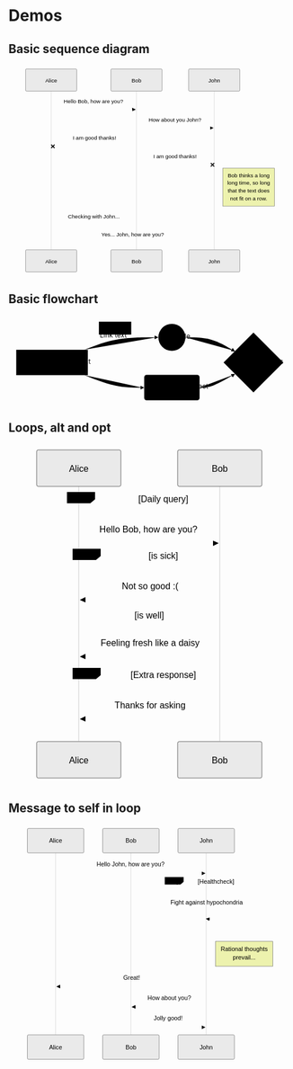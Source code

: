 # Demos

## Basic sequence diagram

<svg id="mermaid" width="100%" xmlns="http://www.w3.org/2000/svg" style="max-width: 830px;" viewBox="-50 -10 830 616" role="graphics-document document" aria-roledescription="sequence"><g><rect x="478" y="530" fill="#eaeaea" stroke="#666" width="150" height="65" name="John" rx="3" ry="3" class="actor actor-bottom"></rect><text x="553" y="562.5" style="text-anchor: middle; font-size: 16px; font-weight: 400; font-family: &quot;trebuchet ms&quot;, verdana, arial, sans-serif;;" dominant-baseline="central" alignment-baseline="central" class="actor actor-box"><tspan x="553" dy="0">John</tspan></text></g><g><rect x="250" y="530" fill="#eaeaea" stroke="#666" width="150" height="65" name="Bob" rx="3" ry="3" class="actor actor-bottom"></rect><text x="325" y="562.5" style="text-anchor: middle; font-size: 16px; font-weight: 400; font-family: &quot;trebuchet ms&quot;, verdana, arial, sans-serif;;" dominant-baseline="central" alignment-baseline="central" class="actor actor-box"><tspan x="325" dy="0">Bob</tspan></text></g><g><rect x="0" y="530" fill="#eaeaea" stroke="#666" width="150" height="65" name="Alice" rx="3" ry="3" class="actor actor-bottom"></rect><text x="75" y="562.5" style="text-anchor: middle; font-size: 16px; font-weight: 400; font-family: &quot;trebuchet ms&quot;, verdana, arial, sans-serif;;" dominant-baseline="central" alignment-baseline="central" class="actor actor-box"><tspan x="75" dy="0">Alice</tspan></text></g><g><line id="actor2" x1="553" y1="65" x2="553" y2="530" class="actor-line 200" stroke-width="0.5px" stroke="#999" name="John"></line><g id="root-2"><rect x="478" y="0" fill="#eaeaea" stroke="#666" width="150" height="65" name="John" rx="3" ry="3" class="actor actor-top"></rect><text x="553" y="32.5" style="text-anchor: middle; font-size: 16px; font-weight: 400; font-family: &quot;trebuchet ms&quot;, verdana, arial, sans-serif;;" dominant-baseline="central" alignment-baseline="central" class="actor actor-box"><tspan x="553" dy="0">John</tspan></text></g></g><g><line id="actor1" x1="325" y1="65" x2="325" y2="530" class="actor-line 200" stroke-width="0.5px" stroke="#999" name="Bob"></line><g id="root-1"><rect x="250" y="0" fill="#eaeaea" stroke="#666" width="150" height="65" name="Bob" rx="3" ry="3" class="actor actor-top"></rect><text x="325" y="32.5" style="text-anchor: middle; font-size: 16px; font-weight: 400; font-family: &quot;trebuchet ms&quot;, verdana, arial, sans-serif;;" dominant-baseline="central" alignment-baseline="central" class="actor actor-box"><tspan x="325" dy="0">Bob</tspan></text></g></g><g><line id="actor0" x1="75" y1="65" x2="75" y2="530" class="actor-line 200" stroke-width="0.5px" stroke="#999" name="Alice"></line><g id="root-0"><rect x="0" y="0" fill="#eaeaea" stroke="#666" width="150" height="65" name="Alice" rx="3" ry="3" class="actor actor-top"></rect><text x="75" y="32.5" style="text-anchor: middle; font-size: 16px; font-weight: 400; font-family: &quot;trebuchet ms&quot;, verdana, arial, sans-serif;;" dominant-baseline="central" alignment-baseline="central" class="actor actor-box"><tspan x="75" dy="0">Alice</tspan></text></g></g><style>#mermaid{font-family:"trebuchet ms",verdana,arial,sans-serif;font-size:16px;fill:#333;}@keyframes edge-animation-frame{from{stroke-dashoffset:0;}}@keyframes dash{to{stroke-dashoffset:0;}}#mermaid .edge-animation-slow{stroke-dasharray:9,5!important;stroke-dashoffset:900;animation:dash 50s linear infinite;stroke-linecap:round;}#mermaid .edge-animation-fast{stroke-dasharray:9,5!important;stroke-dashoffset:900;animation:dash 20s linear infinite;stroke-linecap:round;}#mermaid .error-icon{fill:#552222;}#mermaid .error-text{fill:#552222;stroke:#552222;}#mermaid .edge-thickness-normal{stroke-width:1px;}#mermaid .edge-thickness-thick{stroke-width:3.5px;}#mermaid .edge-pattern-solid{stroke-dasharray:0;}#mermaid .edge-thickness-invisible{stroke-width:0;fill:none;}#mermaid .edge-pattern-dashed{stroke-dasharray:3;}#mermaid .edge-pattern-dotted{stroke-dasharray:2;}#mermaid .marker{fill:#333333;stroke:#333333;}#mermaid .marker.cross{stroke:#333333;}#mermaid svg{font-family:"trebuchet ms",verdana,arial,sans-serif;font-size:16px;}#mermaid p{margin:0;}#mermaid .actor{stroke:hsl(259.6261682243, 59.7765363128%, 87.9019607843%);fill:#ECECFF;}#mermaid text.actor&gt;tspan{fill:black;stroke:none;}#mermaid .actor-line{stroke:hsl(259.6261682243, 59.7765363128%, 87.9019607843%);}#mermaid .messageLine0{stroke-width:1.5;stroke-dasharray:none;stroke:#333;}#mermaid .messageLine1{stroke-width:1.5;stroke-dasharray:2,2;stroke:#333;}#mermaid #arrowhead path{fill:#333;stroke:#333;}#mermaid .sequenceNumber{fill:white;}#mermaid #sequencenumber{fill:#333;}#mermaid #crosshead path{fill:#333;stroke:#333;}#mermaid .messageText{fill:#333;stroke:none;}#mermaid .labelBox{stroke:hsl(259.6261682243, 59.7765363128%, 87.9019607843%);fill:#ECECFF;}#mermaid .labelText,#mermaid .labelText&gt;tspan{fill:black;stroke:none;}#mermaid .loopText,#mermaid .loopText&gt;tspan{fill:black;stroke:none;}#mermaid .loopLine{stroke-width:2px;stroke-dasharray:2,2;stroke:hsl(259.6261682243, 59.7765363128%, 87.9019607843%);fill:hsl(259.6261682243, 59.7765363128%, 87.9019607843%);}#mermaid .note{stroke:#aaaa33;fill:#fff5ad;}#mermaid .noteText,#mermaid .noteText&gt;tspan{fill:black;stroke:none;}#mermaid .activation0{fill:#f4f4f4;stroke:#666;}#mermaid .activation1{fill:#f4f4f4;stroke:#666;}#mermaid .activation2{fill:#f4f4f4;stroke:#666;}#mermaid .actorPopupMenu{position:absolute;}#mermaid .actorPopupMenuPanel{position:absolute;fill:#ECECFF;box-shadow:0px 8px 16px 0px rgba(0,0,0,0.2);filter:drop-shadow(3px 5px 2px rgb(0 0 0 / 0.4));}#mermaid .actor-man line{stroke:hsl(259.6261682243, 59.7765363128%, 87.9019607843%);fill:#ECECFF;}#mermaid .actor-man circle,#mermaid line{stroke:hsl(259.6261682243, 59.7765363128%, 87.9019607843%);fill:#ECECFF;stroke-width:2px;}#mermaid :root{--mermaid-font-family:"trebuchet ms",verdana,arial,sans-serif;}</style><g></g><defs><symbol id="computer" width="24" height="24"><path transform="scale(.5)" d="M2 2v13h20v-13h-20zm18 11h-16v-9h16v9zm-10.228 6l.466-1h3.524l.467 1h-4.457zm14.228 3h-24l2-6h2.104l-1.33 4h18.45l-1.297-4h2.073l2 6zm-5-10h-14v-7h14v7z"></path></symbol></defs><defs><symbol id="database" fill-rule="evenodd" clip-rule="evenodd"><path transform="scale(.5)" d="M12.258.001l.256.004.255.005.253.008.251.01.249.012.247.015.246.016.242.019.241.02.239.023.236.024.233.027.231.028.229.031.225.032.223.034.22.036.217.038.214.04.211.041.208.043.205.045.201.046.198.048.194.05.191.051.187.053.183.054.18.056.175.057.172.059.168.06.163.061.16.063.155.064.15.066.074.033.073.033.071.034.07.034.069.035.068.035.067.035.066.035.064.036.064.036.062.036.06.036.06.037.058.037.058.037.055.038.055.038.053.038.052.038.051.039.05.039.048.039.047.039.045.04.044.04.043.04.041.04.04.041.039.041.037.041.036.041.034.041.033.042.032.042.03.042.029.042.027.042.026.043.024.043.023.043.021.043.02.043.018.044.017.043.015.044.013.044.012.044.011.045.009.044.007.045.006.045.004.045.002.045.001.045v17l-.001.045-.002.045-.004.045-.006.045-.007.045-.009.044-.011.045-.012.044-.013.044-.015.044-.017.043-.018.044-.02.043-.021.043-.023.043-.024.043-.026.043-.027.042-.029.042-.03.042-.032.042-.033.042-.034.041-.036.041-.037.041-.039.041-.04.041-.041.04-.043.04-.044.04-.045.04-.047.039-.048.039-.05.039-.051.039-.052.038-.053.038-.055.038-.055.038-.058.037-.058.037-.06.037-.06.036-.062.036-.064.036-.064.036-.066.035-.067.035-.068.035-.069.035-.07.034-.071.034-.073.033-.074.033-.15.066-.155.064-.16.063-.163.061-.168.06-.172.059-.175.057-.18.056-.183.054-.187.053-.191.051-.194.05-.198.048-.201.046-.205.045-.208.043-.211.041-.214.04-.217.038-.22.036-.223.034-.225.032-.229.031-.231.028-.233.027-.236.024-.239.023-.241.02-.242.019-.246.016-.247.015-.249.012-.251.01-.253.008-.255.005-.256.004-.258.001-.258-.001-.256-.004-.255-.005-.253-.008-.251-.01-.249-.012-.247-.015-.245-.016-.243-.019-.241-.02-.238-.023-.236-.024-.234-.027-.231-.028-.228-.031-.226-.032-.223-.034-.22-.036-.217-.038-.214-.04-.211-.041-.208-.043-.204-.045-.201-.046-.198-.048-.195-.05-.19-.051-.187-.053-.184-.054-.179-.056-.176-.057-.172-.059-.167-.06-.164-.061-.159-.063-.155-.064-.151-.066-.074-.033-.072-.033-.072-.034-.07-.034-.069-.035-.068-.035-.067-.035-.066-.035-.064-.036-.063-.036-.062-.036-.061-.036-.06-.037-.058-.037-.057-.037-.056-.038-.055-.038-.053-.038-.052-.038-.051-.039-.049-.039-.049-.039-.046-.039-.046-.04-.044-.04-.043-.04-.041-.04-.04-.041-.039-.041-.037-.041-.036-.041-.034-.041-.033-.042-.032-.042-.03-.042-.029-.042-.027-.042-.026-.043-.024-.043-.023-.043-.021-.043-.02-.043-.018-.044-.017-.043-.015-.044-.013-.044-.012-.044-.011-.045-.009-.044-.007-.045-.006-.045-.004-.045-.002-.045-.001-.045v-17l.001-.045.002-.045.004-.045.006-.045.007-.045.009-.044.011-.045.012-.044.013-.044.015-.044.017-.043.018-.044.02-.043.021-.043.023-.043.024-.043.026-.043.027-.042.029-.042.03-.042.032-.042.033-.042.034-.041.036-.041.037-.041.039-.041.04-.041.041-.04.043-.04.044-.04.046-.04.046-.039.049-.039.049-.039.051-.039.052-.038.053-.038.055-.038.056-.038.057-.037.058-.037.06-.037.061-.036.062-.036.063-.036.064-.036.066-.035.067-.035.068-.035.069-.035.07-.034.072-.034.072-.033.074-.033.151-.066.155-.064.159-.063.164-.061.167-.06.172-.059.176-.057.179-.056.184-.054.187-.053.19-.051.195-.05.198-.048.201-.046.204-.045.208-.043.211-.041.214-.04.217-.038.22-.036.223-.034.226-.032.228-.031.231-.028.234-.027.236-.024.238-.023.241-.02.243-.019.245-.016.247-.015.249-.012.251-.01.253-.008.255-.005.256-.004.258-.001.258.001zm-9.258 20.499v.01l.001.021.003.021.004.022.005.021.006.022.007.022.009.023.01.022.011.023.012.023.013.023.015.023.016.024.017.023.018.024.019.024.021.024.022.025.023.024.024.025.052.049.056.05.061.051.066.051.07.051.075.051.079.052.084.052.088.052.092.052.097.052.102.051.105.052.11.052.114.051.119.051.123.051.127.05.131.05.135.05.139.048.144.049.147.047.152.047.155.047.16.045.163.045.167.043.171.043.176.041.178.041.183.039.187.039.19.037.194.035.197.035.202.033.204.031.209.03.212.029.216.027.219.025.222.024.226.021.23.02.233.018.236.016.24.015.243.012.246.01.249.008.253.005.256.004.259.001.26-.001.257-.004.254-.005.25-.008.247-.011.244-.012.241-.014.237-.016.233-.018.231-.021.226-.021.224-.024.22-.026.216-.027.212-.028.21-.031.205-.031.202-.034.198-.034.194-.036.191-.037.187-.039.183-.04.179-.04.175-.042.172-.043.168-.044.163-.045.16-.046.155-.046.152-.047.148-.048.143-.049.139-.049.136-.05.131-.05.126-.05.123-.051.118-.052.114-.051.11-.052.106-.052.101-.052.096-.052.092-.052.088-.053.083-.051.079-.052.074-.052.07-.051.065-.051.06-.051.056-.05.051-.05.023-.024.023-.025.021-.024.02-.024.019-.024.018-.024.017-.024.015-.023.014-.024.013-.023.012-.023.01-.023.01-.022.008-.022.006-.022.006-.022.004-.022.004-.021.001-.021.001-.021v-4.127l-.077.055-.08.053-.083.054-.085.053-.087.052-.09.052-.093.051-.095.05-.097.05-.1.049-.102.049-.105.048-.106.047-.109.047-.111.046-.114.045-.115.045-.118.044-.12.043-.122.042-.124.042-.126.041-.128.04-.13.04-.132.038-.134.038-.135.037-.138.037-.139.035-.142.035-.143.034-.144.033-.147.032-.148.031-.15.03-.151.03-.153.029-.154.027-.156.027-.158.026-.159.025-.161.024-.162.023-.163.022-.165.021-.166.02-.167.019-.169.018-.169.017-.171.016-.173.015-.173.014-.175.013-.175.012-.177.011-.178.01-.179.008-.179.008-.181.006-.182.005-.182.004-.184.003-.184.002h-.37l-.184-.002-.184-.003-.182-.004-.182-.005-.181-.006-.179-.008-.179-.008-.178-.01-.176-.011-.176-.012-.175-.013-.173-.014-.172-.015-.171-.016-.17-.017-.169-.018-.167-.019-.166-.02-.165-.021-.163-.022-.162-.023-.161-.024-.159-.025-.157-.026-.156-.027-.155-.027-.153-.029-.151-.03-.15-.03-.148-.031-.146-.032-.145-.033-.143-.034-.141-.035-.14-.035-.137-.037-.136-.037-.134-.038-.132-.038-.13-.04-.128-.04-.126-.041-.124-.042-.122-.042-.12-.044-.117-.043-.116-.045-.113-.045-.112-.046-.109-.047-.106-.047-.105-.048-.102-.049-.1-.049-.097-.05-.095-.05-.093-.052-.09-.051-.087-.052-.085-.053-.083-.054-.08-.054-.077-.054v4.127zm0-5.654v.011l.001.021.003.021.004.021.005.022.006.022.007.022.009.022.01.022.011.023.012.023.013.023.015.024.016.023.017.024.018.024.019.024.021.024.022.024.023.025.024.024.052.05.056.05.061.05.066.051.07.051.075.052.079.051.084.052.088.052.092.052.097.052.102.052.105.052.11.051.114.051.119.052.123.05.127.051.131.05.135.049.139.049.144.048.147.048.152.047.155.046.16.045.163.045.167.044.171.042.176.042.178.04.183.04.187.038.19.037.194.036.197.034.202.033.204.032.209.03.212.028.216.027.219.025.222.024.226.022.23.02.233.018.236.016.24.014.243.012.246.01.249.008.253.006.256.003.259.001.26-.001.257-.003.254-.006.25-.008.247-.01.244-.012.241-.015.237-.016.233-.018.231-.02.226-.022.224-.024.22-.025.216-.027.212-.029.21-.03.205-.032.202-.033.198-.035.194-.036.191-.037.187-.039.183-.039.179-.041.175-.042.172-.043.168-.044.163-.045.16-.045.155-.047.152-.047.148-.048.143-.048.139-.05.136-.049.131-.05.126-.051.123-.051.118-.051.114-.052.11-.052.106-.052.101-.052.096-.052.092-.052.088-.052.083-.052.079-.052.074-.051.07-.052.065-.051.06-.05.056-.051.051-.049.023-.025.023-.024.021-.025.02-.024.019-.024.018-.024.017-.024.015-.023.014-.023.013-.024.012-.022.01-.023.01-.023.008-.022.006-.022.006-.022.004-.021.004-.022.001-.021.001-.021v-4.139l-.077.054-.08.054-.083.054-.085.052-.087.053-.09.051-.093.051-.095.051-.097.05-.1.049-.102.049-.105.048-.106.047-.109.047-.111.046-.114.045-.115.044-.118.044-.12.044-.122.042-.124.042-.126.041-.128.04-.13.039-.132.039-.134.038-.135.037-.138.036-.139.036-.142.035-.143.033-.144.033-.147.033-.148.031-.15.03-.151.03-.153.028-.154.028-.156.027-.158.026-.159.025-.161.024-.162.023-.163.022-.165.021-.166.02-.167.019-.169.018-.169.017-.171.016-.173.015-.173.014-.175.013-.175.012-.177.011-.178.009-.179.009-.179.007-.181.007-.182.005-.182.004-.184.003-.184.002h-.37l-.184-.002-.184-.003-.182-.004-.182-.005-.181-.007-.179-.007-.179-.009-.178-.009-.176-.011-.176-.012-.175-.013-.173-.014-.172-.015-.171-.016-.17-.017-.169-.018-.167-.019-.166-.02-.165-.021-.163-.022-.162-.023-.161-.024-.159-.025-.157-.026-.156-.027-.155-.028-.153-.028-.151-.03-.15-.03-.148-.031-.146-.033-.145-.033-.143-.033-.141-.035-.14-.036-.137-.036-.136-.037-.134-.038-.132-.039-.13-.039-.128-.04-.126-.041-.124-.042-.122-.043-.12-.043-.117-.044-.116-.044-.113-.046-.112-.046-.109-.046-.106-.047-.105-.048-.102-.049-.1-.049-.097-.05-.095-.051-.093-.051-.09-.051-.087-.053-.085-.052-.083-.054-.08-.054-.077-.054v4.139zm0-5.666v.011l.001.02.003.022.004.021.005.022.006.021.007.022.009.023.01.022.011.023.012.023.013.023.015.023.016.024.017.024.018.023.019.024.021.025.022.024.023.024.024.025.052.05.056.05.061.05.066.051.07.051.075.052.079.051.084.052.088.052.092.052.097.052.102.052.105.051.11.052.114.051.119.051.123.051.127.05.131.05.135.05.139.049.144.048.147.048.152.047.155.046.16.045.163.045.167.043.171.043.176.042.178.04.183.04.187.038.19.037.194.036.197.034.202.033.204.032.209.03.212.028.216.027.219.025.222.024.226.021.23.02.233.018.236.017.24.014.243.012.246.01.249.008.253.006.256.003.259.001.26-.001.257-.003.254-.006.25-.008.247-.01.244-.013.241-.014.237-.016.233-.018.231-.02.226-.022.224-.024.22-.025.216-.027.212-.029.21-.03.205-.032.202-.033.198-.035.194-.036.191-.037.187-.039.183-.039.179-.041.175-.042.172-.043.168-.044.163-.045.16-.045.155-.047.152-.047.148-.048.143-.049.139-.049.136-.049.131-.051.126-.05.123-.051.118-.052.114-.051.11-.052.106-.052.101-.052.096-.052.092-.052.088-.052.083-.052.079-.052.074-.052.07-.051.065-.051.06-.051.056-.05.051-.049.023-.025.023-.025.021-.024.02-.024.019-.024.018-.024.017-.024.015-.023.014-.024.013-.023.012-.023.01-.022.01-.023.008-.022.006-.022.006-.022.004-.022.004-.021.001-.021.001-.021v-4.153l-.077.054-.08.054-.083.053-.085.053-.087.053-.09.051-.093.051-.095.051-.097.05-.1.049-.102.048-.105.048-.106.048-.109.046-.111.046-.114.046-.115.044-.118.044-.12.043-.122.043-.124.042-.126.041-.128.04-.13.039-.132.039-.134.038-.135.037-.138.036-.139.036-.142.034-.143.034-.144.033-.147.032-.148.032-.15.03-.151.03-.153.028-.154.028-.156.027-.158.026-.159.024-.161.024-.162.023-.163.023-.165.021-.166.02-.167.019-.169.018-.169.017-.171.016-.173.015-.173.014-.175.013-.175.012-.177.01-.178.01-.179.009-.179.007-.181.006-.182.006-.182.004-.184.003-.184.001-.185.001-.185-.001-.184-.001-.184-.003-.182-.004-.182-.006-.181-.006-.179-.007-.179-.009-.178-.01-.176-.01-.176-.012-.175-.013-.173-.014-.172-.015-.171-.016-.17-.017-.169-.018-.167-.019-.166-.02-.165-.021-.163-.023-.162-.023-.161-.024-.159-.024-.157-.026-.156-.027-.155-.028-.153-.028-.151-.03-.15-.03-.148-.032-.146-.032-.145-.033-.143-.034-.141-.034-.14-.036-.137-.036-.136-.037-.134-.038-.132-.039-.13-.039-.128-.041-.126-.041-.124-.041-.122-.043-.12-.043-.117-.044-.116-.044-.113-.046-.112-.046-.109-.046-.106-.048-.105-.048-.102-.048-.1-.05-.097-.049-.095-.051-.093-.051-.09-.052-.087-.052-.085-.053-.083-.053-.08-.054-.077-.054v4.153zm8.74-8.179l-.257.004-.254.005-.25.008-.247.011-.244.012-.241.014-.237.016-.233.018-.231.021-.226.022-.224.023-.22.026-.216.027-.212.028-.21.031-.205.032-.202.033-.198.034-.194.036-.191.038-.187.038-.183.04-.179.041-.175.042-.172.043-.168.043-.163.045-.16.046-.155.046-.152.048-.148.048-.143.048-.139.049-.136.05-.131.05-.126.051-.123.051-.118.051-.114.052-.11.052-.106.052-.101.052-.096.052-.092.052-.088.052-.083.052-.079.052-.074.051-.07.052-.065.051-.06.05-.056.05-.051.05-.023.025-.023.024-.021.024-.02.025-.019.024-.018.024-.017.023-.015.024-.014.023-.013.023-.012.023-.01.023-.01.022-.008.022-.006.023-.006.021-.004.022-.004.021-.001.021-.001.021.001.021.001.021.004.021.004.022.006.021.006.023.008.022.01.022.01.023.012.023.013.023.014.023.015.024.017.023.018.024.019.024.02.025.021.024.023.024.023.025.051.05.056.05.06.05.065.051.07.052.074.051.079.052.083.052.088.052.092.052.096.052.101.052.106.052.11.052.114.052.118.051.123.051.126.051.131.05.136.05.139.049.143.048.148.048.152.048.155.046.16.046.163.045.168.043.172.043.175.042.179.041.183.04.187.038.191.038.194.036.198.034.202.033.205.032.21.031.212.028.216.027.22.026.224.023.226.022.231.021.233.018.237.016.241.014.244.012.247.011.25.008.254.005.257.004.26.001.26-.001.257-.004.254-.005.25-.008.247-.011.244-.012.241-.014.237-.016.233-.018.231-.021.226-.022.224-.023.22-.026.216-.027.212-.028.21-.031.205-.032.202-.033.198-.034.194-.036.191-.038.187-.038.183-.04.179-.041.175-.042.172-.043.168-.043.163-.045.16-.046.155-.046.152-.048.148-.048.143-.048.139-.049.136-.05.131-.05.126-.051.123-.051.118-.051.114-.052.11-.052.106-.052.101-.052.096-.052.092-.052.088-.052.083-.052.079-.052.074-.051.07-.052.065-.051.06-.05.056-.05.051-.05.023-.025.023-.024.021-.024.02-.025.019-.024.018-.024.017-.023.015-.024.014-.023.013-.023.012-.023.01-.023.01-.022.008-.022.006-.023.006-.021.004-.022.004-.021.001-.021.001-.021-.001-.021-.001-.021-.004-.021-.004-.022-.006-.021-.006-.023-.008-.022-.01-.022-.01-.023-.012-.023-.013-.023-.014-.023-.015-.024-.017-.023-.018-.024-.019-.024-.02-.025-.021-.024-.023-.024-.023-.025-.051-.05-.056-.05-.06-.05-.065-.051-.07-.052-.074-.051-.079-.052-.083-.052-.088-.052-.092-.052-.096-.052-.101-.052-.106-.052-.11-.052-.114-.052-.118-.051-.123-.051-.126-.051-.131-.05-.136-.05-.139-.049-.143-.048-.148-.048-.152-.048-.155-.046-.16-.046-.163-.045-.168-.043-.172-.043-.175-.042-.179-.041-.183-.04-.187-.038-.191-.038-.194-.036-.198-.034-.202-.033-.205-.032-.21-.031-.212-.028-.216-.027-.22-.026-.224-.023-.226-.022-.231-.021-.233-.018-.237-.016-.241-.014-.244-.012-.247-.011-.25-.008-.254-.005-.257-.004-.26-.001-.26.001z"></path></symbol></defs><defs><symbol id="clock" width="24" height="24"><path transform="scale(.5)" d="M12 2c5.514 0 10 4.486 10 10s-4.486 10-10 10-10-4.486-10-10 4.486-10 10-10zm0-2c-6.627 0-12 5.373-12 12s5.373 12 12 12 12-5.373 12-12-5.373-12-12-12zm5.848 12.459c.202.038.202.333.001.372-1.907.361-6.045 1.111-6.547 1.111-.719 0-1.301-.582-1.301-1.301 0-.512.77-5.447 1.125-7.445.034-.192.312-.181.343.014l.985 6.238 5.394 1.011z"></path></symbol></defs><defs><marker id="arrowhead" refX="7.9" refY="5" markerUnits="userSpaceOnUse" markerWidth="12" markerHeight="12" orient="auto-start-reverse"><path d="M -1 0 L 10 5 L 0 10 z"></path></marker></defs><defs><marker id="crosshead" markerWidth="15" markerHeight="8" orient="auto" refX="4" refY="4.5"><path fill="none" stroke="#000000" style="stroke-dasharray: 0, 0;" stroke-width="1pt" d="M 1,2 L 6,7 M 6,2 L 1,7"></path></marker></defs><defs><marker id="filled-head" refX="15.5" refY="7" markerWidth="20" markerHeight="28" orient="auto"><path d="M 18,7 L9,13 L14,7 L9,1 Z"></path></marker></defs><defs><marker id="sequencenumber" refX="15" refY="15" markerWidth="60" markerHeight="40" orient="auto"><circle cx="15" cy="15" r="6"></circle></marker></defs><g><rect x="578" y="291" fill="#EDF2AE" stroke="#666" width="152" height="111" class="note"></rect><text x="654" y="296" text-anchor="middle" dominant-baseline="middle" alignment-baseline="middle" style="font-family: &quot;trebuchet ms&quot;, verdana, arial, sans-serif; font-size: 16px; font-weight: 400;" class="noteText" dy="1em"><tspan x="654">Bob thinks a long</tspan></text><text x="654" y="319" text-anchor="middle" dominant-baseline="middle" alignment-baseline="middle" style="font-family: &quot;trebuchet ms&quot;, verdana, arial, sans-serif; font-size: 16px; font-weight: 400;" class="noteText" dy="1em"><tspan x="654">long time, so long</tspan></text><text x="654" y="342" text-anchor="middle" dominant-baseline="middle" alignment-baseline="middle" style="font-family: &quot;trebuchet ms&quot;, verdana, arial, sans-serif; font-size: 16px; font-weight: 400;" class="noteText" dy="1em"><tspan x="654">that the text does</tspan></text><text x="654" y="364" text-anchor="middle" dominant-baseline="middle" alignment-baseline="middle" style="font-family: &quot;trebuchet ms&quot;, verdana, arial, sans-serif; font-size: 16px; font-weight: 400;" class="noteText" dy="1em"><tspan x="654">not fit on a row.</tspan></text></g><text x="199" y="80" text-anchor="middle" dominant-baseline="middle" alignment-baseline="middle" style="font-family: &quot;trebuchet ms&quot;, verdana, arial, sans-serif; font-size: 16px; font-weight: 400;" class="messageText" dy="1em">Hello Bob, how are you?</text><line x1="76" y1="119" x2="321" y2="119" class="messageLine0" stroke-width="2" stroke="none" style="fill: none;" marker-end="url(#arrowhead)"></line><text x="438" y="134" text-anchor="middle" dominant-baseline="middle" alignment-baseline="middle" style="font-family: &quot;trebuchet ms&quot;, verdana, arial, sans-serif; font-size: 16px; font-weight: 400;" class="messageText" dy="1em">How about you John?</text><line x1="326" y1="173" x2="549" y2="173" style="stroke-dasharray: 3, 3; fill: none;" class="messageLine1" stroke-width="2" stroke="none" marker-end="url(#arrowhead)"></line><text x="202" y="188" text-anchor="middle" dominant-baseline="middle" alignment-baseline="middle" style="font-family: &quot;trebuchet ms&quot;, verdana, arial, sans-serif; font-size: 16px; font-weight: 400;" class="messageText" dy="1em">I am good thanks!</text><line x1="324" y1="227" x2="79" y2="227" style="stroke-dasharray: 3, 3; fill: none;" class="messageLine1" stroke-width="2" stroke="none" marker-end="url(#crosshead)"></line><text x="438" y="242" text-anchor="middle" dominant-baseline="middle" alignment-baseline="middle" style="font-family: &quot;trebuchet ms&quot;, verdana, arial, sans-serif; font-size: 16px; font-weight: 400;" class="messageText" dy="1em">I am good thanks!</text><line x1="326" y1="281" x2="549" y2="281" class="messageLine0" stroke-width="2" stroke="none" style="fill: none;" marker-end="url(#crosshead)"></line><text x="200" y="417" text-anchor="middle" dominant-baseline="middle" alignment-baseline="middle" style="font-family: &quot;trebuchet ms&quot;, verdana, arial, sans-serif; font-size: 16px; font-weight: 400;" class="messageText" dy="1em">Checking with John...</text><line x1="324" y1="456" x2="76" y2="456" style="stroke-dasharray: 3, 3; fill: none;" class="messageLine1" stroke-width="2" stroke="none"></line><text x="314" y="471" text-anchor="middle" dominant-baseline="middle" alignment-baseline="middle" style="font-family: &quot;trebuchet ms&quot;, verdana, arial, sans-serif; font-size: 16px; font-weight: 400;" class="messageText" dy="1em">Yes... John, how are you?</text><line x1="76" y1="510" x2="552" y2="510" class="messageLine0" stroke-width="2" stroke="none" style="fill: none;"></line></svg>

## Basic flowchart

<svg id="mermaid" width="100%" xmlns="http://www.w3.org/2000/svg" class="flowchart" style="max-width: 589.49140625px;" viewBox="-8 -8 589.49140625 183.20156250000002" role="graphics-document document" aria-roledescription="flowchart-v2"><style>#mermaid{font-family:"trebuchet ms",verdana,arial,sans-serif;font-size:16px;fill:#333;}@keyframes edge-animation-frame{from{stroke-dashoffset:0;}}@keyframes dash{to{stroke-dashoffset:0;}}#mermaid .edge-animation-slow{stroke-dasharray:9,5!important;stroke-dashoffset:900;animation:dash 50s linear infinite;stroke-linecap:round;}#mermaid .edge-animation-fast{stroke-dasharray:9,5!important;stroke-dashoffset:900;animation:dash 20s linear infinite;stroke-linecap:round;}#mermaid .error-icon{fill:#552222;}#mermaid .error-text{fill:#552222;stroke:#552222;}#mermaid .edge-thickness-normal{stroke-width:1px;}#mermaid .edge-thickness-thick{stroke-width:3.5px;}#mermaid .edge-pattern-solid{stroke-dasharray:0;}#mermaid .edge-thickness-invisible{stroke-width:0;fill:none;}#mermaid .edge-pattern-dashed{stroke-dasharray:3;}#mermaid .edge-pattern-dotted{stroke-dasharray:2;}#mermaid .marker{fill:#333333;stroke:#333333;}#mermaid .marker.cross{stroke:#333333;}#mermaid svg{font-family:"trebuchet ms",verdana,arial,sans-serif;font-size:16px;}#mermaid p{margin:0;}#mermaid .label{font-family:"trebuchet ms",verdana,arial,sans-serif;color:#333;}#mermaid .cluster-label text{fill:#333;}#mermaid .cluster-label span{color:#333;}#mermaid .cluster-label span p{background-color:transparent;}#mermaid .label text,#mermaid span{fill:#333;color:#333;}#mermaid .node rect,#mermaid .node circle,#mermaid .node ellipse,#mermaid .node polygon,#mermaid .node path{fill:#ECECFF;stroke:#9370DB;stroke-width:1px;}#mermaid .rough-node .label text,#mermaid .node .label text,#mermaid .image-shape .label,#mermaid .icon-shape .label{text-anchor:middle;}#mermaid .node .katex path{fill:#000;stroke:#000;stroke-width:1px;}#mermaid .rough-node .label,#mermaid .node .label,#mermaid .image-shape .label,#mermaid .icon-shape .label{text-align:center;}#mermaid .node.clickable{cursor:pointer;}#mermaid .root .anchor path{fill:#333333!important;stroke-width:0;stroke:#333333;}#mermaid .arrowheadPath{fill:#333333;}#mermaid .edgePath .path{stroke:#333333;stroke-width:2.0px;}#mermaid .flowchart-link{stroke:#333333;fill:none;}#mermaid .edgeLabel{background-color:rgba(232,232,232, 0.8);text-align:center;}#mermaid .edgeLabel p{background-color:rgba(232,232,232, 0.8);}#mermaid .edgeLabel rect{opacity:0.5;background-color:rgba(232,232,232, 0.8);fill:rgba(232,232,232, 0.8);}#mermaid .labelBkg{background-color:rgba(232, 232, 232, 0.5);}#mermaid .cluster rect{fill:#ffffde;stroke:#aaaa33;stroke-width:1px;}#mermaid .cluster text{fill:#333;}#mermaid .cluster span{color:#333;}#mermaid div.mermaidTooltip{position:absolute;text-align:center;max-width:200px;padding:2px;font-family:"trebuchet ms",verdana,arial,sans-serif;font-size:12px;background:hsl(80, 100%, 96.2745098039%);border:1px solid #aaaa33;border-radius:2px;pointer-events:none;z-index:100;}#mermaid .flowchartTitleText{text-anchor:middle;font-size:18px;fill:#333;}#mermaid rect.text{fill:none;stroke-width:0;}#mermaid .icon-shape,#mermaid .image-shape{background-color:rgba(232,232,232, 0.8);text-align:center;}#mermaid .icon-shape p,#mermaid .image-shape p{background-color:rgba(232,232,232, 0.8);padding:2px;}#mermaid .icon-shape rect,#mermaid .image-shape rect{opacity:0.5;background-color:rgba(232,232,232, 0.8);fill:rgba(232,232,232, 0.8);}#mermaid .label-icon{display:inline-block;height:1em;overflow:visible;vertical-align:-0.125em;}#mermaid .node .label-icon path{fill:currentColor;stroke:revert;stroke-width:revert;}#mermaid :root{--mermaid-font-family:"trebuchet ms",verdana,arial,sans-serif;}</style><g><marker id="mermaid_flowchart-v2-pointEnd" class="marker flowchart-v2" viewBox="0 0 10 10" refX="5" refY="5" markerUnits="userSpaceOnUse" markerWidth="8" markerHeight="8" orient="auto"><path d="M 0 0 L 10 5 L 0 10 z" class="arrowMarkerPath" style="stroke-width: 1; stroke-dasharray: 1,0;"></path></marker><marker id="mermaid_flowchart-v2-pointStart" class="marker flowchart-v2" viewBox="0 0 10 10" refX="4.5" refY="5" markerUnits="userSpaceOnUse" markerWidth="8" markerHeight="8" orient="auto"><path d="M 0 5 L 10 10 L 10 0 z" class="arrowMarkerPath" style="stroke-width: 1; stroke-dasharray: 1,0;"></path></marker><marker id="mermaid_flowchart-v2-circleEnd" class="marker flowchart-v2" viewBox="0 0 10 10" refX="11" refY="5" markerUnits="userSpaceOnUse" markerWidth="11" markerHeight="11" orient="auto"><circle cx="5" cy="5" r="5" class="arrowMarkerPath" style="stroke-width: 1; stroke-dasharray: 1,0;"></circle></marker><marker id="mermaid_flowchart-v2-circleStart" class="marker flowchart-v2" viewBox="0 0 10 10" refX="-1" refY="5" markerUnits="userSpaceOnUse" markerWidth="11" markerHeight="11" orient="auto"><circle cx="5" cy="5" r="5" class="arrowMarkerPath" style="stroke-width: 1; stroke-dasharray: 1,0;"></circle></marker><marker id="mermaid_flowchart-v2-crossEnd" class="marker cross flowchart-v2" viewBox="0 0 11 11" refX="12" refY="5.2" markerUnits="userSpaceOnUse" markerWidth="11" markerHeight="11" orient="auto"><path d="M 1,1 l 9,9 M 10,1 l -9,9" class="arrowMarkerPath" style="stroke-width: 2; stroke-dasharray: 1,0;"></path></marker><marker id="mermaid_flowchart-v2-crossStart" class="marker cross flowchart-v2" viewBox="0 0 11 11" refX="-1" refY="5.2" markerUnits="userSpaceOnUse" markerWidth="11" markerHeight="11" orient="auto"><path d="M 1,1 l 9,9 M 10,1 l -9,9" class="arrowMarkerPath" style="stroke-width: 2; stroke-dasharray: 1,0;"></path></marker><g class="root"><g class="clusters"></g><g class="edgePaths"><path d="M149.922,62.012L160.9,57.703C171.879,53.393,193.836,44.775,218.844,40.466C243.853,36.156,271.913,36.156,285.943,36.156L299.973,36.156" id="L_A_B_0" class="edge-thickness-normal edge-pattern-solid edge-thickness-normal edge-pattern-solid flowchart-link" style="" marker-end="url(#mermaid_flowchart-v2-pointEnd)"></path><path d="M149.922,114.901L160.9,119.21C171.879,123.52,193.836,132.138,213.93,136.448C234.023,140.757,252.254,140.757,261.369,140.757L270.484,140.757" id="L_A_C_0" class="edge-thickness-normal edge-pattern-solid edge-thickness-normal edge-pattern-solid flowchart-link" style="" marker-end="url(#mermaid_flowchart-v2-pointEnd)"></path><path d="M360.285,36.156L369.367,36.156C378.448,36.156,396.611,36.156,413.258,40.725C429.905,45.294,445.037,54.431,452.603,59L460.169,63.569" id="L_B_D_0" class="edge-thickness-normal edge-pattern-solid edge-thickness-normal edge-pattern-solid flowchart-link" style="" marker-end="url(#mermaid_flowchart-v2-pointEnd)"></path><path d="M389.773,140.757L393.94,140.757C398.107,140.757,406.44,140.757,418.168,136.346C429.895,131.935,445.017,123.114,452.578,118.703L460.138,114.292" id="L_C_D_0" class="edge-thickness-normal edge-pattern-solid edge-thickness-normal edge-pattern-solid flowchart-link" style="" marker-end="url(#mermaid_flowchart-v2-pointEnd)"></path></g><g class="edgeLabels"><g><rect class="background" style="stroke: none"></rect></g><g><rect class="background" style="stroke: none"></rect></g><g><rect class="background" style="stroke: none"></rect></g><g class="edgeLabel" transform="translate(215.79296875, 36.15625)"><g class="label" transform="translate(-33.69140625, -13.44453125)"><g><rect class="background" style="" x="-2" y="-19.2015625" width="67.3828125" height="26.8890625"></rect><text y="-10.1" style=""><tspan class="text-outer-tspan" x="0" y="-0.1em" dy="1.1em"><tspan font-style="normal" class="text-inner-tspan" font-weight="normal">Link</tspan><tspan font-style="normal" class="text-inner-tspan" font-weight="normal"> text</tspan></tspan></text></g></g></g><g class="edgeLabel"><g class="label" transform="translate(0, 0)"><text y="-10.1"><tspan class="text-outer-tspan" x="0" y="-0.1em" dy="1.1em"></tspan></text></g></g><g class="edgeLabel"><g class="label" transform="translate(0, 0)"><text y="-10.1"><tspan class="text-outer-tspan" x="0" y="-0.1em" dy="1.1em"></tspan></text></g></g><g class="edgeLabel"><g class="label" transform="translate(0, 0)"><text y="-10.1"><tspan class="text-outer-tspan" x="0" y="-0.1em" dy="1.1em"></tspan></text></g></g></g><g class="nodes"><g class="node default" id="flowchart-A-0" transform="translate(82.55078125, 88.456640625)"><rect class="basic label-container" style="" x="-74.55078125" y="-26.44453125" width="149.1015625" height="52.8890625"></rect><g class="label" style="" transform="translate(0, -11.44453125)"><rect></rect><g><rect class="background" style="stroke: none"></rect><text y="-10.1" style=""><tspan class="text-outer-tspan" x="0" y="-0.1em" dy="1.1em"><tspan font-style="normal" class="text-inner-tspan" font-weight="normal">Square</tspan><tspan font-style="normal" class="text-inner-tspan" font-weight="normal"> Rect</tspan></tspan></text></g></g></g><g class="node default" id="flowchart-B-1" transform="translate(332.12890625, 36.15625)"><circle class="basic label-container" style="" r="28.15625" cx="0" cy="0"></circle><g class="label" style="" transform="translate(0, -11.44453125)"><rect></rect><g><rect class="background" style="stroke: none"></rect><text y="-10.1" style=""><tspan class="text-outer-tspan" x="0" y="-0.1em" dy="1.1em"><tspan font-style="normal" class="text-inner-tspan" font-weight="normal">Circle</tspan></tspan></text></g></g></g><g class="node default" id="flowchart-C-3" transform="translate(332.12890625, 140.75703125)"><rect class="basic label-container" style="" rx="5" ry="5" x="-57.64453125" y="-26.44453125" width="115.2890625" height="52.8890625"></rect><g class="label" style="" transform="translate(0, -11.44453125)"><rect></rect><g><rect class="background" style="stroke: none"></rect><text y="-10.1" style=""><tspan class="text-outer-tspan" x="0" y="-0.1em" dy="1.1em"><tspan font-style="normal" class="text-inner-tspan" font-weight="normal">Round</tspan><tspan font-style="normal" class="text-inner-tspan" font-weight="normal"> Rect</tspan></tspan></text></g></g></g><g class="node default" id="flowchart-D-5" transform="translate(501.97578125, 88.456640625)"><polygon points="62.20234375,0 124.4046875,-62.20234375 62.20234375,-124.4046875 0,-62.20234375" class="label-container" transform="translate(-62.20234375,62.20234375)"></polygon><g class="label" style="" transform="translate(0, -11.44453125)"><rect></rect><g><rect class="background" style="stroke: none"></rect><text y="-10.1" style=""><tspan class="text-outer-tspan" x="0" y="-0.1em" dy="1.1em"><tspan font-style="normal" class="text-inner-tspan" font-weight="normal">Rhombus</tspan></tspan></text></g></g></g></g></g></g></svg>

## Loops, alt and opt

<svg id="mermaid" width="100%" xmlns="http://www.w3.org/2000/svg" style="max-width: 501px;" viewBox="-50 -10 501 605" role="graphics-document document" aria-roledescription="sequence"><g><rect x="251" y="519" fill="#eaeaea" stroke="#666" width="150" height="65" name="Bob" rx="3" ry="3" class="actor actor-bottom"></rect><text x="326" y="551.5" style="text-anchor: middle; font-size: 16px; font-weight: 400; font-family: &quot;trebuchet ms&quot;, verdana, arial, sans-serif;;" dominant-baseline="central" alignment-baseline="central" class="actor actor-box"><tspan x="326" dy="0">Bob</tspan></text></g><g><rect x="0" y="519" fill="#eaeaea" stroke="#666" width="150" height="65" name="Alice" rx="3" ry="3" class="actor actor-bottom"></rect><text x="75" y="551.5" style="text-anchor: middle; font-size: 16px; font-weight: 400; font-family: &quot;trebuchet ms&quot;, verdana, arial, sans-serif;;" dominant-baseline="central" alignment-baseline="central" class="actor actor-box"><tspan x="75" dy="0">Alice</tspan></text></g><g><line id="actor4" x1="326" y1="65" x2="326" y2="519" class="actor-line 200" stroke-width="0.5px" stroke="#999" name="Bob"></line><g id="root-4"><rect x="251" y="0" fill="#eaeaea" stroke="#666" width="150" height="65" name="Bob" rx="3" ry="3" class="actor actor-top"></rect><text x="326" y="32.5" style="text-anchor: middle; font-size: 16px; font-weight: 400; font-family: &quot;trebuchet ms&quot;, verdana, arial, sans-serif;;" dominant-baseline="central" alignment-baseline="central" class="actor actor-box"><tspan x="326" dy="0">Bob</tspan></text></g></g><g><line id="actor3" x1="75" y1="65" x2="75" y2="519" class="actor-line 200" stroke-width="0.5px" stroke="#999" name="Alice"></line><g id="root-3"><rect x="0" y="0" fill="#eaeaea" stroke="#666" width="150" height="65" name="Alice" rx="3" ry="3" class="actor actor-top"></rect><text x="75" y="32.5" style="text-anchor: middle; font-size: 16px; font-weight: 400; font-family: &quot;trebuchet ms&quot;, verdana, arial, sans-serif;;" dominant-baseline="central" alignment-baseline="central" class="actor actor-box"><tspan x="75" dy="0">Alice</tspan></text></g></g><style>#mermaid{font-family:"trebuchet ms",verdana,arial,sans-serif;font-size:16px;fill:#333;}@keyframes edge-animation-frame{from{stroke-dashoffset:0;}}@keyframes dash{to{stroke-dashoffset:0;}}#mermaid .edge-animation-slow{stroke-dasharray:9,5!important;stroke-dashoffset:900;animation:dash 50s linear infinite;stroke-linecap:round;}#mermaid .edge-animation-fast{stroke-dasharray:9,5!important;stroke-dashoffset:900;animation:dash 20s linear infinite;stroke-linecap:round;}#mermaid .error-icon{fill:#552222;}#mermaid .error-text{fill:#552222;stroke:#552222;}#mermaid .edge-thickness-normal{stroke-width:1px;}#mermaid .edge-thickness-thick{stroke-width:3.5px;}#mermaid .edge-pattern-solid{stroke-dasharray:0;}#mermaid .edge-thickness-invisible{stroke-width:0;fill:none;}#mermaid .edge-pattern-dashed{stroke-dasharray:3;}#mermaid .edge-pattern-dotted{stroke-dasharray:2;}#mermaid .marker{fill:#333333;stroke:#333333;}#mermaid .marker.cross{stroke:#333333;}#mermaid svg{font-family:"trebuchet ms",verdana,arial,sans-serif;font-size:16px;}#mermaid p{margin:0;}#mermaid .actor{stroke:hsl(259.6261682243, 59.7765363128%, 87.9019607843%);fill:#ECECFF;}#mermaid text.actor&gt;tspan{fill:black;stroke:none;}#mermaid .actor-line{stroke:hsl(259.6261682243, 59.7765363128%, 87.9019607843%);}#mermaid .messageLine0{stroke-width:1.5;stroke-dasharray:none;stroke:#333;}#mermaid .messageLine1{stroke-width:1.5;stroke-dasharray:2,2;stroke:#333;}#mermaid #arrowhead path{fill:#333;stroke:#333;}#mermaid .sequenceNumber{fill:white;}#mermaid #sequencenumber{fill:#333;}#mermaid #crosshead path{fill:#333;stroke:#333;}#mermaid .messageText{fill:#333;stroke:none;}#mermaid .labelBox{stroke:hsl(259.6261682243, 59.7765363128%, 87.9019607843%);fill:#ECECFF;}#mermaid .labelText,#mermaid .labelText&gt;tspan{fill:black;stroke:none;}#mermaid .loopText,#mermaid .loopText&gt;tspan{fill:black;stroke:none;}#mermaid .loopLine{stroke-width:2px;stroke-dasharray:2,2;stroke:hsl(259.6261682243, 59.7765363128%, 87.9019607843%);fill:hsl(259.6261682243, 59.7765363128%, 87.9019607843%);}#mermaid .note{stroke:#aaaa33;fill:#fff5ad;}#mermaid .noteText,#mermaid .noteText&gt;tspan{fill:black;stroke:none;}#mermaid .activation0{fill:#f4f4f4;stroke:#666;}#mermaid .activation1{fill:#f4f4f4;stroke:#666;}#mermaid .activation2{fill:#f4f4f4;stroke:#666;}#mermaid .actorPopupMenu{position:absolute;}#mermaid .actorPopupMenuPanel{position:absolute;fill:#ECECFF;box-shadow:0px 8px 16px 0px rgba(0,0,0,0.2);filter:drop-shadow(3px 5px 2px rgb(0 0 0 / 0.4));}#mermaid .actor-man line{stroke:hsl(259.6261682243, 59.7765363128%, 87.9019607843%);fill:#ECECFF;}#mermaid .actor-man circle,#mermaid line{stroke:hsl(259.6261682243, 59.7765363128%, 87.9019607843%);fill:#ECECFF;stroke-width:2px;}#mermaid :root{--mermaid-font-family:"trebuchet ms",verdana,arial,sans-serif;}</style><g></g><defs><symbol id="computer" width="24" height="24"><path transform="scale(.5)" d="M2 2v13h20v-13h-20zm18 11h-16v-9h16v9zm-10.228 6l.466-1h3.524l.467 1h-4.457zm14.228 3h-24l2-6h2.104l-1.33 4h18.45l-1.297-4h2.073l2 6zm-5-10h-14v-7h14v7z"></path></symbol></defs><defs><symbol id="database" fill-rule="evenodd" clip-rule="evenodd"><path transform="scale(.5)" d="M12.258.001l.256.004.255.005.253.008.251.01.249.012.247.015.246.016.242.019.241.02.239.023.236.024.233.027.231.028.229.031.225.032.223.034.22.036.217.038.214.04.211.041.208.043.205.045.201.046.198.048.194.05.191.051.187.053.183.054.18.056.175.057.172.059.168.06.163.061.16.063.155.064.15.066.074.033.073.033.071.034.07.034.069.035.068.035.067.035.066.035.064.036.064.036.062.036.06.036.06.037.058.037.058.037.055.038.055.038.053.038.052.038.051.039.05.039.048.039.047.039.045.04.044.04.043.04.041.04.04.041.039.041.037.041.036.041.034.041.033.042.032.042.03.042.029.042.027.042.026.043.024.043.023.043.021.043.02.043.018.044.017.043.015.044.013.044.012.044.011.045.009.044.007.045.006.045.004.045.002.045.001.045v17l-.001.045-.002.045-.004.045-.006.045-.007.045-.009.044-.011.045-.012.044-.013.044-.015.044-.017.043-.018.044-.02.043-.021.043-.023.043-.024.043-.026.043-.027.042-.029.042-.03.042-.032.042-.033.042-.034.041-.036.041-.037.041-.039.041-.04.041-.041.04-.043.04-.044.04-.045.04-.047.039-.048.039-.05.039-.051.039-.052.038-.053.038-.055.038-.055.038-.058.037-.058.037-.06.037-.06.036-.062.036-.064.036-.064.036-.066.035-.067.035-.068.035-.069.035-.07.034-.071.034-.073.033-.074.033-.15.066-.155.064-.16.063-.163.061-.168.06-.172.059-.175.057-.18.056-.183.054-.187.053-.191.051-.194.05-.198.048-.201.046-.205.045-.208.043-.211.041-.214.04-.217.038-.22.036-.223.034-.225.032-.229.031-.231.028-.233.027-.236.024-.239.023-.241.02-.242.019-.246.016-.247.015-.249.012-.251.01-.253.008-.255.005-.256.004-.258.001-.258-.001-.256-.004-.255-.005-.253-.008-.251-.01-.249-.012-.247-.015-.245-.016-.243-.019-.241-.02-.238-.023-.236-.024-.234-.027-.231-.028-.228-.031-.226-.032-.223-.034-.22-.036-.217-.038-.214-.04-.211-.041-.208-.043-.204-.045-.201-.046-.198-.048-.195-.05-.19-.051-.187-.053-.184-.054-.179-.056-.176-.057-.172-.059-.167-.06-.164-.061-.159-.063-.155-.064-.151-.066-.074-.033-.072-.033-.072-.034-.07-.034-.069-.035-.068-.035-.067-.035-.066-.035-.064-.036-.063-.036-.062-.036-.061-.036-.06-.037-.058-.037-.057-.037-.056-.038-.055-.038-.053-.038-.052-.038-.051-.039-.049-.039-.049-.039-.046-.039-.046-.04-.044-.04-.043-.04-.041-.04-.04-.041-.039-.041-.037-.041-.036-.041-.034-.041-.033-.042-.032-.042-.03-.042-.029-.042-.027-.042-.026-.043-.024-.043-.023-.043-.021-.043-.02-.043-.018-.044-.017-.043-.015-.044-.013-.044-.012-.044-.011-.045-.009-.044-.007-.045-.006-.045-.004-.045-.002-.045-.001-.045v-17l.001-.045.002-.045.004-.045.006-.045.007-.045.009-.044.011-.045.012-.044.013-.044.015-.044.017-.043.018-.044.02-.043.021-.043.023-.043.024-.043.026-.043.027-.042.029-.042.03-.042.032-.042.033-.042.034-.041.036-.041.037-.041.039-.041.04-.041.041-.04.043-.04.044-.04.046-.04.046-.039.049-.039.049-.039.051-.039.052-.038.053-.038.055-.038.056-.038.057-.037.058-.037.06-.037.061-.036.062-.036.063-.036.064-.036.066-.035.067-.035.068-.035.069-.035.07-.034.072-.034.072-.033.074-.033.151-.066.155-.064.159-.063.164-.061.167-.06.172-.059.176-.057.179-.056.184-.054.187-.053.19-.051.195-.05.198-.048.201-.046.204-.045.208-.043.211-.041.214-.04.217-.038.22-.036.223-.034.226-.032.228-.031.231-.028.234-.027.236-.024.238-.023.241-.02.243-.019.245-.016.247-.015.249-.012.251-.01.253-.008.255-.005.256-.004.258-.001.258.001zm-9.258 20.499v.01l.001.021.003.021.004.022.005.021.006.022.007.022.009.023.01.022.011.023.012.023.013.023.015.023.016.024.017.023.018.024.019.024.021.024.022.025.023.024.024.025.052.049.056.05.061.051.066.051.07.051.075.051.079.052.084.052.088.052.092.052.097.052.102.051.105.052.11.052.114.051.119.051.123.051.127.05.131.05.135.05.139.048.144.049.147.047.152.047.155.047.16.045.163.045.167.043.171.043.176.041.178.041.183.039.187.039.19.037.194.035.197.035.202.033.204.031.209.03.212.029.216.027.219.025.222.024.226.021.23.02.233.018.236.016.24.015.243.012.246.01.249.008.253.005.256.004.259.001.26-.001.257-.004.254-.005.25-.008.247-.011.244-.012.241-.014.237-.016.233-.018.231-.021.226-.021.224-.024.22-.026.216-.027.212-.028.21-.031.205-.031.202-.034.198-.034.194-.036.191-.037.187-.039.183-.04.179-.04.175-.042.172-.043.168-.044.163-.045.16-.046.155-.046.152-.047.148-.048.143-.049.139-.049.136-.05.131-.05.126-.05.123-.051.118-.052.114-.051.11-.052.106-.052.101-.052.096-.052.092-.052.088-.053.083-.051.079-.052.074-.052.07-.051.065-.051.06-.051.056-.05.051-.05.023-.024.023-.025.021-.024.02-.024.019-.024.018-.024.017-.024.015-.023.014-.024.013-.023.012-.023.01-.023.01-.022.008-.022.006-.022.006-.022.004-.022.004-.021.001-.021.001-.021v-4.127l-.077.055-.08.053-.083.054-.085.053-.087.052-.09.052-.093.051-.095.05-.097.05-.1.049-.102.049-.105.048-.106.047-.109.047-.111.046-.114.045-.115.045-.118.044-.12.043-.122.042-.124.042-.126.041-.128.04-.13.04-.132.038-.134.038-.135.037-.138.037-.139.035-.142.035-.143.034-.144.033-.147.032-.148.031-.15.03-.151.03-.153.029-.154.027-.156.027-.158.026-.159.025-.161.024-.162.023-.163.022-.165.021-.166.02-.167.019-.169.018-.169.017-.171.016-.173.015-.173.014-.175.013-.175.012-.177.011-.178.01-.179.008-.179.008-.181.006-.182.005-.182.004-.184.003-.184.002h-.37l-.184-.002-.184-.003-.182-.004-.182-.005-.181-.006-.179-.008-.179-.008-.178-.01-.176-.011-.176-.012-.175-.013-.173-.014-.172-.015-.171-.016-.17-.017-.169-.018-.167-.019-.166-.02-.165-.021-.163-.022-.162-.023-.161-.024-.159-.025-.157-.026-.156-.027-.155-.027-.153-.029-.151-.03-.15-.03-.148-.031-.146-.032-.145-.033-.143-.034-.141-.035-.14-.035-.137-.037-.136-.037-.134-.038-.132-.038-.13-.04-.128-.04-.126-.041-.124-.042-.122-.042-.12-.044-.117-.043-.116-.045-.113-.045-.112-.046-.109-.047-.106-.047-.105-.048-.102-.049-.1-.049-.097-.05-.095-.05-.093-.052-.09-.051-.087-.052-.085-.053-.083-.054-.08-.054-.077-.054v4.127zm0-5.654v.011l.001.021.003.021.004.021.005.022.006.022.007.022.009.022.01.022.011.023.012.023.013.023.015.024.016.023.017.024.018.024.019.024.021.024.022.024.023.025.024.024.052.05.056.05.061.05.066.051.07.051.075.052.079.051.084.052.088.052.092.052.097.052.102.052.105.052.11.051.114.051.119.052.123.05.127.051.131.05.135.049.139.049.144.048.147.048.152.047.155.046.16.045.163.045.167.044.171.042.176.042.178.04.183.04.187.038.19.037.194.036.197.034.202.033.204.032.209.03.212.028.216.027.219.025.222.024.226.022.23.02.233.018.236.016.24.014.243.012.246.01.249.008.253.006.256.003.259.001.26-.001.257-.003.254-.006.25-.008.247-.01.244-.012.241-.015.237-.016.233-.018.231-.02.226-.022.224-.024.22-.025.216-.027.212-.029.21-.03.205-.032.202-.033.198-.035.194-.036.191-.037.187-.039.183-.039.179-.041.175-.042.172-.043.168-.044.163-.045.16-.045.155-.047.152-.047.148-.048.143-.048.139-.05.136-.049.131-.05.126-.051.123-.051.118-.051.114-.052.11-.052.106-.052.101-.052.096-.052.092-.052.088-.052.083-.052.079-.052.074-.051.07-.052.065-.051.06-.05.056-.051.051-.049.023-.025.023-.024.021-.025.02-.024.019-.024.018-.024.017-.024.015-.023.014-.023.013-.024.012-.022.01-.023.01-.023.008-.022.006-.022.006-.022.004-.021.004-.022.001-.021.001-.021v-4.139l-.077.054-.08.054-.083.054-.085.052-.087.053-.09.051-.093.051-.095.051-.097.05-.1.049-.102.049-.105.048-.106.047-.109.047-.111.046-.114.045-.115.044-.118.044-.12.044-.122.042-.124.042-.126.041-.128.04-.13.039-.132.039-.134.038-.135.037-.138.036-.139.036-.142.035-.143.033-.144.033-.147.033-.148.031-.15.03-.151.03-.153.028-.154.028-.156.027-.158.026-.159.025-.161.024-.162.023-.163.022-.165.021-.166.02-.167.019-.169.018-.169.017-.171.016-.173.015-.173.014-.175.013-.175.012-.177.011-.178.009-.179.009-.179.007-.181.007-.182.005-.182.004-.184.003-.184.002h-.37l-.184-.002-.184-.003-.182-.004-.182-.005-.181-.007-.179-.007-.179-.009-.178-.009-.176-.011-.176-.012-.175-.013-.173-.014-.172-.015-.171-.016-.17-.017-.169-.018-.167-.019-.166-.02-.165-.021-.163-.022-.162-.023-.161-.024-.159-.025-.157-.026-.156-.027-.155-.028-.153-.028-.151-.03-.15-.03-.148-.031-.146-.033-.145-.033-.143-.033-.141-.035-.14-.036-.137-.036-.136-.037-.134-.038-.132-.039-.13-.039-.128-.04-.126-.041-.124-.042-.122-.043-.12-.043-.117-.044-.116-.044-.113-.046-.112-.046-.109-.046-.106-.047-.105-.048-.102-.049-.1-.049-.097-.05-.095-.051-.093-.051-.09-.051-.087-.053-.085-.052-.083-.054-.08-.054-.077-.054v4.139zm0-5.666v.011l.001.02.003.022.004.021.005.022.006.021.007.022.009.023.01.022.011.023.012.023.013.023.015.023.016.024.017.024.018.023.019.024.021.025.022.024.023.024.024.025.052.05.056.05.061.05.066.051.07.051.075.052.079.051.084.052.088.052.092.052.097.052.102.052.105.051.11.052.114.051.119.051.123.051.127.05.131.05.135.05.139.049.144.048.147.048.152.047.155.046.16.045.163.045.167.043.171.043.176.042.178.04.183.04.187.038.19.037.194.036.197.034.202.033.204.032.209.03.212.028.216.027.219.025.222.024.226.021.23.02.233.018.236.017.24.014.243.012.246.01.249.008.253.006.256.003.259.001.26-.001.257-.003.254-.006.25-.008.247-.01.244-.013.241-.014.237-.016.233-.018.231-.02.226-.022.224-.024.22-.025.216-.027.212-.029.21-.03.205-.032.202-.033.198-.035.194-.036.191-.037.187-.039.183-.039.179-.041.175-.042.172-.043.168-.044.163-.045.16-.045.155-.047.152-.047.148-.048.143-.049.139-.049.136-.049.131-.051.126-.05.123-.051.118-.052.114-.051.11-.052.106-.052.101-.052.096-.052.092-.052.088-.052.083-.052.079-.052.074-.052.07-.051.065-.051.06-.051.056-.05.051-.049.023-.025.023-.025.021-.024.02-.024.019-.024.018-.024.017-.024.015-.023.014-.024.013-.023.012-.023.01-.022.01-.023.008-.022.006-.022.006-.022.004-.022.004-.021.001-.021.001-.021v-4.153l-.077.054-.08.054-.083.053-.085.053-.087.053-.09.051-.093.051-.095.051-.097.05-.1.049-.102.048-.105.048-.106.048-.109.046-.111.046-.114.046-.115.044-.118.044-.12.043-.122.043-.124.042-.126.041-.128.04-.13.039-.132.039-.134.038-.135.037-.138.036-.139.036-.142.034-.143.034-.144.033-.147.032-.148.032-.15.03-.151.03-.153.028-.154.028-.156.027-.158.026-.159.024-.161.024-.162.023-.163.023-.165.021-.166.02-.167.019-.169.018-.169.017-.171.016-.173.015-.173.014-.175.013-.175.012-.177.01-.178.01-.179.009-.179.007-.181.006-.182.006-.182.004-.184.003-.184.001-.185.001-.185-.001-.184-.001-.184-.003-.182-.004-.182-.006-.181-.006-.179-.007-.179-.009-.178-.01-.176-.01-.176-.012-.175-.013-.173-.014-.172-.015-.171-.016-.17-.017-.169-.018-.167-.019-.166-.02-.165-.021-.163-.023-.162-.023-.161-.024-.159-.024-.157-.026-.156-.027-.155-.028-.153-.028-.151-.03-.15-.03-.148-.032-.146-.032-.145-.033-.143-.034-.141-.034-.14-.036-.137-.036-.136-.037-.134-.038-.132-.039-.13-.039-.128-.041-.126-.041-.124-.041-.122-.043-.12-.043-.117-.044-.116-.044-.113-.046-.112-.046-.109-.046-.106-.048-.105-.048-.102-.048-.1-.05-.097-.049-.095-.051-.093-.051-.09-.052-.087-.052-.085-.053-.083-.053-.08-.054-.077-.054v4.153zm8.74-8.179l-.257.004-.254.005-.25.008-.247.011-.244.012-.241.014-.237.016-.233.018-.231.021-.226.022-.224.023-.22.026-.216.027-.212.028-.21.031-.205.032-.202.033-.198.034-.194.036-.191.038-.187.038-.183.04-.179.041-.175.042-.172.043-.168.043-.163.045-.16.046-.155.046-.152.048-.148.048-.143.048-.139.049-.136.05-.131.05-.126.051-.123.051-.118.051-.114.052-.11.052-.106.052-.101.052-.096.052-.092.052-.088.052-.083.052-.079.052-.074.051-.07.052-.065.051-.06.05-.056.05-.051.05-.023.025-.023.024-.021.024-.02.025-.019.024-.018.024-.017.023-.015.024-.014.023-.013.023-.012.023-.01.023-.01.022-.008.022-.006.023-.006.021-.004.022-.004.021-.001.021-.001.021.001.021.001.021.004.021.004.022.006.021.006.023.008.022.01.022.01.023.012.023.013.023.014.023.015.024.017.023.018.024.019.024.02.025.021.024.023.024.023.025.051.05.056.05.06.05.065.051.07.052.074.051.079.052.083.052.088.052.092.052.096.052.101.052.106.052.11.052.114.052.118.051.123.051.126.051.131.05.136.05.139.049.143.048.148.048.152.048.155.046.16.046.163.045.168.043.172.043.175.042.179.041.183.04.187.038.191.038.194.036.198.034.202.033.205.032.21.031.212.028.216.027.22.026.224.023.226.022.231.021.233.018.237.016.241.014.244.012.247.011.25.008.254.005.257.004.26.001.26-.001.257-.004.254-.005.25-.008.247-.011.244-.012.241-.014.237-.016.233-.018.231-.021.226-.022.224-.023.22-.026.216-.027.212-.028.21-.031.205-.032.202-.033.198-.034.194-.036.191-.038.187-.038.183-.04.179-.041.175-.042.172-.043.168-.043.163-.045.16-.046.155-.046.152-.048.148-.048.143-.048.139-.049.136-.05.131-.05.126-.051.123-.051.118-.051.114-.052.11-.052.106-.052.101-.052.096-.052.092-.052.088-.052.083-.052.079-.052.074-.051.07-.052.065-.051.06-.05.056-.05.051-.05.023-.025.023-.024.021-.024.02-.025.019-.024.018-.024.017-.023.015-.024.014-.023.013-.023.012-.023.01-.023.01-.022.008-.022.006-.023.006-.021.004-.022.004-.021.001-.021.001-.021-.001-.021-.001-.021-.004-.021-.004-.022-.006-.021-.006-.023-.008-.022-.01-.022-.01-.023-.012-.023-.013-.023-.014-.023-.015-.024-.017-.023-.018-.024-.019-.024-.02-.025-.021-.024-.023-.024-.023-.025-.051-.05-.056-.05-.06-.05-.065-.051-.07-.052-.074-.051-.079-.052-.083-.052-.088-.052-.092-.052-.096-.052-.101-.052-.106-.052-.11-.052-.114-.052-.118-.051-.123-.051-.126-.051-.131-.05-.136-.05-.139-.049-.143-.048-.148-.048-.152-.048-.155-.046-.16-.046-.163-.045-.168-.043-.172-.043-.175-.042-.179-.041-.183-.04-.187-.038-.191-.038-.194-.036-.198-.034-.202-.033-.205-.032-.21-.031-.212-.028-.216-.027-.22-.026-.224-.023-.226-.022-.231-.021-.233-.018-.237-.016-.241-.014-.244-.012-.247-.011-.25-.008-.254-.005-.257-.004-.26-.001-.26.001z"></path></symbol></defs><defs><symbol id="clock" width="24" height="24"><path transform="scale(.5)" d="M12 2c5.514 0 10 4.486 10 10s-4.486 10-10 10-10-4.486-10-10 4.486-10 10-10zm0-2c-6.627 0-12 5.373-12 12s5.373 12 12 12 12-5.373 12-12-5.373-12-12-12zm5.848 12.459c.202.038.202.333.001.372-1.907.361-6.045 1.111-6.547 1.111-.719 0-1.301-.582-1.301-1.301 0-.512.77-5.447 1.125-7.445.034-.192.312-.181.343.014l.985 6.238 5.394 1.011z"></path></symbol></defs><defs><marker id="arrowhead" refX="7.9" refY="5" markerUnits="userSpaceOnUse" markerWidth="12" markerHeight="12" orient="auto-start-reverse"><path d="M -1 0 L 10 5 L 0 10 z"></path></marker></defs><defs><marker id="crosshead" markerWidth="15" markerHeight="8" orient="auto" refX="4" refY="4.5"><path fill="none" stroke="#000000" style="stroke-dasharray: 0, 0;" stroke-width="1pt" d="M 1,2 L 6,7 M 6,2 L 1,7"></path></marker></defs><defs><marker id="filled-head" refX="15.5" refY="7" markerWidth="20" markerHeight="28" orient="auto"><path d="M 18,7 L9,13 L14,7 L9,1 Z"></path></marker></defs><defs><marker id="sequencenumber" refX="15" refY="15" markerWidth="60" markerHeight="40" orient="auto"><circle cx="15" cy="15" r="6"></circle></marker></defs><g><line x1="64" y1="176" x2="337" y2="176" class="loopLine"></line><line x1="337" y1="176" x2="337" y2="378" class="loopLine"></line><line x1="64" y1="378" x2="337" y2="378" class="loopLine"></line><line x1="64" y1="176" x2="64" y2="378" class="loopLine"></line><line x1="64" y1="282" x2="337" y2="282" class="loopLine" style="stroke-dasharray: 3, 3;"></line><polygon points="64,176 114,176 114,189 105.6,196 64,196" class="labelBox"></polygon><text x="89" y="189" text-anchor="middle" dominant-baseline="middle" alignment-baseline="middle" style="font-family: &quot;trebuchet ms&quot;, verdana, arial, sans-serif; font-size: 16px; font-weight: 400;" class="labelText">alt</text><text x="225.5" y="194" text-anchor="middle" style="font-family: &quot;trebuchet ms&quot;, verdana, arial, sans-serif; font-size: 16px; font-weight: 400;" class="loopText"><tspan x="225.5">[is sick]</tspan></text><text x="200.5" y="300" text-anchor="middle" style="font-family: &quot;trebuchet ms&quot;, verdana, arial, sans-serif; font-size: 16px; font-weight: 400;" class="loopText">[is well]</text></g><g><line x1="64" y1="388" x2="337" y2="388" class="loopLine"></line><line x1="337" y1="388" x2="337" y2="489" class="loopLine"></line><line x1="64" y1="489" x2="337" y2="489" class="loopLine"></line><line x1="64" y1="388" x2="64" y2="489" class="loopLine"></line><polygon points="64,388 114,388 114,401 105.6,408 64,408" class="labelBox"></polygon><text x="89" y="401" text-anchor="middle" dominant-baseline="middle" alignment-baseline="middle" style="font-family: &quot;trebuchet ms&quot;, verdana, arial, sans-serif; font-size: 16px; font-weight: 400;" class="labelText">opt</text><text x="225.5" y="406" text-anchor="middle" style="font-family: &quot;trebuchet ms&quot;, verdana, arial, sans-serif; font-size: 16px; font-weight: 400;" class="loopText"><tspan x="225.5">[Extra response]</tspan></text></g><g><line x1="54" y1="75" x2="347" y2="75" class="loopLine"></line><line x1="347" y1="75" x2="347" y2="499" class="loopLine"></line><line x1="54" y1="499" x2="347" y2="499" class="loopLine"></line><line x1="54" y1="75" x2="54" y2="499" class="loopLine"></line><polygon points="54,75 104,75 104,88 95.6,95 54,95" class="labelBox"></polygon><text x="79" y="88" text-anchor="middle" dominant-baseline="middle" alignment-baseline="middle" style="font-family: &quot;trebuchet ms&quot;, verdana, arial, sans-serif; font-size: 16px; font-weight: 400;" class="labelText">loop</text><text x="225.5" y="93" text-anchor="middle" style="font-family: &quot;trebuchet ms&quot;, verdana, arial, sans-serif; font-size: 16px; font-weight: 400;" class="loopText"><tspan x="225.5">[Daily query]</tspan></text></g><text x="199" y="127" text-anchor="middle" dominant-baseline="middle" alignment-baseline="middle" style="font-family: &quot;trebuchet ms&quot;, verdana, arial, sans-serif; font-size: 16px; font-weight: 400;" class="messageText" dy="1em">Hello Bob, how are you?</text><line x1="76" y1="166" x2="322" y2="166" class="messageLine0" stroke-width="2" stroke="none" style="fill: none;" marker-end="url(#arrowhead)"></line><text x="202" y="228" text-anchor="middle" dominant-baseline="middle" alignment-baseline="middle" style="font-family: &quot;trebuchet ms&quot;, verdana, arial, sans-serif; font-size: 16px; font-weight: 400;" class="messageText" dy="1em">Not so good :(</text><line x1="325" y1="267" x2="79" y2="267" class="messageLine0" stroke-width="2" stroke="none" style="fill: none;" marker-end="url(#arrowhead)"></line><text x="202" y="329" text-anchor="middle" dominant-baseline="middle" alignment-baseline="middle" style="font-family: &quot;trebuchet ms&quot;, verdana, arial, sans-serif; font-size: 16px; font-weight: 400;" class="messageText" dy="1em">Feeling fresh like a daisy</text><line x1="325" y1="368" x2="79" y2="368" class="messageLine0" stroke-width="2" stroke="none" style="fill: none;" marker-end="url(#arrowhead)"></line><text x="202" y="440" text-anchor="middle" dominant-baseline="middle" alignment-baseline="middle" style="font-family: &quot;trebuchet ms&quot;, verdana, arial, sans-serif; font-size: 16px; font-weight: 400;" class="messageText" dy="1em">Thanks for asking</text><line x1="325" y1="479" x2="79" y2="479" class="messageLine0" stroke-width="2" stroke="none" style="fill: none;" marker-end="url(#arrowhead)"></line></svg>

## Message to self in loop

<svg id="mermaid" width="100%" xmlns="http://www.w3.org/2000/svg" style="max-width: 752px;" viewBox="-50 -10 752 634" role="graphics-document document" aria-roledescription="sequence"><g><rect x="400" y="548" fill="#eaeaea" stroke="#666" width="150" height="65" name="John" rx="3" ry="3" class="actor actor-bottom"></rect><text x="475" y="580.5" style="text-anchor: middle; font-size: 16px; font-weight: 400; font-family: &quot;trebuchet ms&quot;, verdana, arial, sans-serif;;" dominant-baseline="central" alignment-baseline="central" class="actor actor-box"><tspan x="475" dy="0">John</tspan></text></g><g><rect x="200" y="548" fill="#eaeaea" stroke="#666" width="150" height="65" name="Bob" rx="3" ry="3" class="actor actor-bottom"></rect><text x="275" y="580.5" style="text-anchor: middle; font-size: 16px; font-weight: 400; font-family: &quot;trebuchet ms&quot;, verdana, arial, sans-serif;;" dominant-baseline="central" alignment-baseline="central" class="actor actor-box"><tspan x="275" dy="0">Bob</tspan></text></g><g><rect x="0" y="548" fill="#eaeaea" stroke="#666" width="150" height="65" name="Alice" rx="3" ry="3" class="actor actor-bottom"></rect><text x="75" y="580.5" style="text-anchor: middle; font-size: 16px; font-weight: 400; font-family: &quot;trebuchet ms&quot;, verdana, arial, sans-serif;;" dominant-baseline="central" alignment-baseline="central" class="actor actor-box"><tspan x="75" dy="0">Alice</tspan></text></g><g><line id="actor7" x1="475" y1="65" x2="475" y2="548" class="actor-line 200" stroke-width="0.5px" stroke="#999" name="John"></line><g id="root-7"><rect x="400" y="0" fill="#eaeaea" stroke="#666" width="150" height="65" name="John" rx="3" ry="3" class="actor actor-top"></rect><text x="475" y="32.5" style="text-anchor: middle; font-size: 16px; font-weight: 400; font-family: &quot;trebuchet ms&quot;, verdana, arial, sans-serif;;" dominant-baseline="central" alignment-baseline="central" class="actor actor-box"><tspan x="475" dy="0">John</tspan></text></g></g><g><line id="actor6" x1="275" y1="65" x2="275" y2="548" class="actor-line 200" stroke-width="0.5px" stroke="#999" name="Bob"></line><g id="root-6"><rect x="200" y="0" fill="#eaeaea" stroke="#666" width="150" height="65" name="Bob" rx="3" ry="3" class="actor actor-top"></rect><text x="275" y="32.5" style="text-anchor: middle; font-size: 16px; font-weight: 400; font-family: &quot;trebuchet ms&quot;, verdana, arial, sans-serif;;" dominant-baseline="central" alignment-baseline="central" class="actor actor-box"><tspan x="275" dy="0">Bob</tspan></text></g></g><g><line id="actor5" x1="75" y1="65" x2="75" y2="548" class="actor-line 200" stroke-width="0.5px" stroke="#999" name="Alice"></line><g id="root-5"><rect x="0" y="0" fill="#eaeaea" stroke="#666" width="150" height="65" name="Alice" rx="3" ry="3" class="actor actor-top"></rect><text x="75" y="32.5" style="text-anchor: middle; font-size: 16px; font-weight: 400; font-family: &quot;trebuchet ms&quot;, verdana, arial, sans-serif;;" dominant-baseline="central" alignment-baseline="central" class="actor actor-box"><tspan x="75" dy="0">Alice</tspan></text></g></g><style>#mermaid{font-family:"trebuchet ms",verdana,arial,sans-serif;font-size:16px;fill:#333;}@keyframes edge-animation-frame{from{stroke-dashoffset:0;}}@keyframes dash{to{stroke-dashoffset:0;}}#mermaid .edge-animation-slow{stroke-dasharray:9,5!important;stroke-dashoffset:900;animation:dash 50s linear infinite;stroke-linecap:round;}#mermaid .edge-animation-fast{stroke-dasharray:9,5!important;stroke-dashoffset:900;animation:dash 20s linear infinite;stroke-linecap:round;}#mermaid .error-icon{fill:#552222;}#mermaid .error-text{fill:#552222;stroke:#552222;}#mermaid .edge-thickness-normal{stroke-width:1px;}#mermaid .edge-thickness-thick{stroke-width:3.5px;}#mermaid .edge-pattern-solid{stroke-dasharray:0;}#mermaid .edge-thickness-invisible{stroke-width:0;fill:none;}#mermaid .edge-pattern-dashed{stroke-dasharray:3;}#mermaid .edge-pattern-dotted{stroke-dasharray:2;}#mermaid .marker{fill:#333333;stroke:#333333;}#mermaid .marker.cross{stroke:#333333;}#mermaid svg{font-family:"trebuchet ms",verdana,arial,sans-serif;font-size:16px;}#mermaid p{margin:0;}#mermaid .actor{stroke:hsl(259.6261682243, 59.7765363128%, 87.9019607843%);fill:#ECECFF;}#mermaid text.actor&gt;tspan{fill:black;stroke:none;}#mermaid .actor-line{stroke:hsl(259.6261682243, 59.7765363128%, 87.9019607843%);}#mermaid .messageLine0{stroke-width:1.5;stroke-dasharray:none;stroke:#333;}#mermaid .messageLine1{stroke-width:1.5;stroke-dasharray:2,2;stroke:#333;}#mermaid #arrowhead path{fill:#333;stroke:#333;}#mermaid .sequenceNumber{fill:white;}#mermaid #sequencenumber{fill:#333;}#mermaid #crosshead path{fill:#333;stroke:#333;}#mermaid .messageText{fill:#333;stroke:none;}#mermaid .labelBox{stroke:hsl(259.6261682243, 59.7765363128%, 87.9019607843%);fill:#ECECFF;}#mermaid .labelText,#mermaid .labelText&gt;tspan{fill:black;stroke:none;}#mermaid .loopText,#mermaid .loopText&gt;tspan{fill:black;stroke:none;}#mermaid .loopLine{stroke-width:2px;stroke-dasharray:2,2;stroke:hsl(259.6261682243, 59.7765363128%, 87.9019607843%);fill:hsl(259.6261682243, 59.7765363128%, 87.9019607843%);}#mermaid .note{stroke:#aaaa33;fill:#fff5ad;}#mermaid .noteText,#mermaid .noteText&gt;tspan{fill:black;stroke:none;}#mermaid .activation0{fill:#f4f4f4;stroke:#666;}#mermaid .activation1{fill:#f4f4f4;stroke:#666;}#mermaid .activation2{fill:#f4f4f4;stroke:#666;}#mermaid .actorPopupMenu{position:absolute;}#mermaid .actorPopupMenuPanel{position:absolute;fill:#ECECFF;box-shadow:0px 8px 16px 0px rgba(0,0,0,0.2);filter:drop-shadow(3px 5px 2px rgb(0 0 0 / 0.4));}#mermaid .actor-man line{stroke:hsl(259.6261682243, 59.7765363128%, 87.9019607843%);fill:#ECECFF;}#mermaid .actor-man circle,#mermaid line{stroke:hsl(259.6261682243, 59.7765363128%, 87.9019607843%);fill:#ECECFF;stroke-width:2px;}#mermaid :root{--mermaid-font-family:"trebuchet ms",verdana,arial,sans-serif;}</style><g></g><defs><symbol id="computer" width="24" height="24"><path transform="scale(.5)" d="M2 2v13h20v-13h-20zm18 11h-16v-9h16v9zm-10.228 6l.466-1h3.524l.467 1h-4.457zm14.228 3h-24l2-6h2.104l-1.33 4h18.45l-1.297-4h2.073l2 6zm-5-10h-14v-7h14v7z"></path></symbol></defs><defs><symbol id="database" fill-rule="evenodd" clip-rule="evenodd"><path transform="scale(.5)" d="M12.258.001l.256.004.255.005.253.008.251.01.249.012.247.015.246.016.242.019.241.02.239.023.236.024.233.027.231.028.229.031.225.032.223.034.22.036.217.038.214.04.211.041.208.043.205.045.201.046.198.048.194.05.191.051.187.053.183.054.18.056.175.057.172.059.168.06.163.061.16.063.155.064.15.066.074.033.073.033.071.034.07.034.069.035.068.035.067.035.066.035.064.036.064.036.062.036.06.036.06.037.058.037.058.037.055.038.055.038.053.038.052.038.051.039.05.039.048.039.047.039.045.04.044.04.043.04.041.04.04.041.039.041.037.041.036.041.034.041.033.042.032.042.03.042.029.042.027.042.026.043.024.043.023.043.021.043.02.043.018.044.017.043.015.044.013.044.012.044.011.045.009.044.007.045.006.045.004.045.002.045.001.045v17l-.001.045-.002.045-.004.045-.006.045-.007.045-.009.044-.011.045-.012.044-.013.044-.015.044-.017.043-.018.044-.02.043-.021.043-.023.043-.024.043-.026.043-.027.042-.029.042-.03.042-.032.042-.033.042-.034.041-.036.041-.037.041-.039.041-.04.041-.041.04-.043.04-.044.04-.045.04-.047.039-.048.039-.05.039-.051.039-.052.038-.053.038-.055.038-.055.038-.058.037-.058.037-.06.037-.06.036-.062.036-.064.036-.064.036-.066.035-.067.035-.068.035-.069.035-.07.034-.071.034-.073.033-.074.033-.15.066-.155.064-.16.063-.163.061-.168.06-.172.059-.175.057-.18.056-.183.054-.187.053-.191.051-.194.05-.198.048-.201.046-.205.045-.208.043-.211.041-.214.04-.217.038-.22.036-.223.034-.225.032-.229.031-.231.028-.233.027-.236.024-.239.023-.241.02-.242.019-.246.016-.247.015-.249.012-.251.01-.253.008-.255.005-.256.004-.258.001-.258-.001-.256-.004-.255-.005-.253-.008-.251-.01-.249-.012-.247-.015-.245-.016-.243-.019-.241-.02-.238-.023-.236-.024-.234-.027-.231-.028-.228-.031-.226-.032-.223-.034-.22-.036-.217-.038-.214-.04-.211-.041-.208-.043-.204-.045-.201-.046-.198-.048-.195-.05-.19-.051-.187-.053-.184-.054-.179-.056-.176-.057-.172-.059-.167-.06-.164-.061-.159-.063-.155-.064-.151-.066-.074-.033-.072-.033-.072-.034-.07-.034-.069-.035-.068-.035-.067-.035-.066-.035-.064-.036-.063-.036-.062-.036-.061-.036-.06-.037-.058-.037-.057-.037-.056-.038-.055-.038-.053-.038-.052-.038-.051-.039-.049-.039-.049-.039-.046-.039-.046-.04-.044-.04-.043-.04-.041-.04-.04-.041-.039-.041-.037-.041-.036-.041-.034-.041-.033-.042-.032-.042-.03-.042-.029-.042-.027-.042-.026-.043-.024-.043-.023-.043-.021-.043-.02-.043-.018-.044-.017-.043-.015-.044-.013-.044-.012-.044-.011-.045-.009-.044-.007-.045-.006-.045-.004-.045-.002-.045-.001-.045v-17l.001-.045.002-.045.004-.045.006-.045.007-.045.009-.044.011-.045.012-.044.013-.044.015-.044.017-.043.018-.044.02-.043.021-.043.023-.043.024-.043.026-.043.027-.042.029-.042.03-.042.032-.042.033-.042.034-.041.036-.041.037-.041.039-.041.04-.041.041-.04.043-.04.044-.04.046-.04.046-.039.049-.039.049-.039.051-.039.052-.038.053-.038.055-.038.056-.038.057-.037.058-.037.06-.037.061-.036.062-.036.063-.036.064-.036.066-.035.067-.035.068-.035.069-.035.07-.034.072-.034.072-.033.074-.033.151-.066.155-.064.159-.063.164-.061.167-.06.172-.059.176-.057.179-.056.184-.054.187-.053.19-.051.195-.05.198-.048.201-.046.204-.045.208-.043.211-.041.214-.04.217-.038.22-.036.223-.034.226-.032.228-.031.231-.028.234-.027.236-.024.238-.023.241-.02.243-.019.245-.016.247-.015.249-.012.251-.01.253-.008.255-.005.256-.004.258-.001.258.001zm-9.258 20.499v.01l.001.021.003.021.004.022.005.021.006.022.007.022.009.023.01.022.011.023.012.023.013.023.015.023.016.024.017.023.018.024.019.024.021.024.022.025.023.024.024.025.052.049.056.05.061.051.066.051.07.051.075.051.079.052.084.052.088.052.092.052.097.052.102.051.105.052.11.052.114.051.119.051.123.051.127.05.131.05.135.05.139.048.144.049.147.047.152.047.155.047.16.045.163.045.167.043.171.043.176.041.178.041.183.039.187.039.19.037.194.035.197.035.202.033.204.031.209.03.212.029.216.027.219.025.222.024.226.021.23.02.233.018.236.016.24.015.243.012.246.01.249.008.253.005.256.004.259.001.26-.001.257-.004.254-.005.25-.008.247-.011.244-.012.241-.014.237-.016.233-.018.231-.021.226-.021.224-.024.22-.026.216-.027.212-.028.21-.031.205-.031.202-.034.198-.034.194-.036.191-.037.187-.039.183-.04.179-.04.175-.042.172-.043.168-.044.163-.045.16-.046.155-.046.152-.047.148-.048.143-.049.139-.049.136-.05.131-.05.126-.05.123-.051.118-.052.114-.051.11-.052.106-.052.101-.052.096-.052.092-.052.088-.053.083-.051.079-.052.074-.052.07-.051.065-.051.06-.051.056-.05.051-.05.023-.024.023-.025.021-.024.02-.024.019-.024.018-.024.017-.024.015-.023.014-.024.013-.023.012-.023.01-.023.01-.022.008-.022.006-.022.006-.022.004-.022.004-.021.001-.021.001-.021v-4.127l-.077.055-.08.053-.083.054-.085.053-.087.052-.09.052-.093.051-.095.05-.097.05-.1.049-.102.049-.105.048-.106.047-.109.047-.111.046-.114.045-.115.045-.118.044-.12.043-.122.042-.124.042-.126.041-.128.04-.13.04-.132.038-.134.038-.135.037-.138.037-.139.035-.142.035-.143.034-.144.033-.147.032-.148.031-.15.03-.151.03-.153.029-.154.027-.156.027-.158.026-.159.025-.161.024-.162.023-.163.022-.165.021-.166.02-.167.019-.169.018-.169.017-.171.016-.173.015-.173.014-.175.013-.175.012-.177.011-.178.01-.179.008-.179.008-.181.006-.182.005-.182.004-.184.003-.184.002h-.37l-.184-.002-.184-.003-.182-.004-.182-.005-.181-.006-.179-.008-.179-.008-.178-.01-.176-.011-.176-.012-.175-.013-.173-.014-.172-.015-.171-.016-.17-.017-.169-.018-.167-.019-.166-.02-.165-.021-.163-.022-.162-.023-.161-.024-.159-.025-.157-.026-.156-.027-.155-.027-.153-.029-.151-.03-.15-.03-.148-.031-.146-.032-.145-.033-.143-.034-.141-.035-.14-.035-.137-.037-.136-.037-.134-.038-.132-.038-.13-.04-.128-.04-.126-.041-.124-.042-.122-.042-.12-.044-.117-.043-.116-.045-.113-.045-.112-.046-.109-.047-.106-.047-.105-.048-.102-.049-.1-.049-.097-.05-.095-.05-.093-.052-.09-.051-.087-.052-.085-.053-.083-.054-.08-.054-.077-.054v4.127zm0-5.654v.011l.001.021.003.021.004.021.005.022.006.022.007.022.009.022.01.022.011.023.012.023.013.023.015.024.016.023.017.024.018.024.019.024.021.024.022.024.023.025.024.024.052.05.056.05.061.05.066.051.07.051.075.052.079.051.084.052.088.052.092.052.097.052.102.052.105.052.11.051.114.051.119.052.123.05.127.051.131.05.135.049.139.049.144.048.147.048.152.047.155.046.16.045.163.045.167.044.171.042.176.042.178.04.183.04.187.038.19.037.194.036.197.034.202.033.204.032.209.03.212.028.216.027.219.025.222.024.226.022.23.02.233.018.236.016.24.014.243.012.246.01.249.008.253.006.256.003.259.001.26-.001.257-.003.254-.006.25-.008.247-.01.244-.012.241-.015.237-.016.233-.018.231-.02.226-.022.224-.024.22-.025.216-.027.212-.029.21-.03.205-.032.202-.033.198-.035.194-.036.191-.037.187-.039.183-.039.179-.041.175-.042.172-.043.168-.044.163-.045.16-.045.155-.047.152-.047.148-.048.143-.048.139-.05.136-.049.131-.05.126-.051.123-.051.118-.051.114-.052.11-.052.106-.052.101-.052.096-.052.092-.052.088-.052.083-.052.079-.052.074-.051.07-.052.065-.051.06-.05.056-.051.051-.049.023-.025.023-.024.021-.025.02-.024.019-.024.018-.024.017-.024.015-.023.014-.023.013-.024.012-.022.01-.023.01-.023.008-.022.006-.022.006-.022.004-.021.004-.022.001-.021.001-.021v-4.139l-.077.054-.08.054-.083.054-.085.052-.087.053-.09.051-.093.051-.095.051-.097.05-.1.049-.102.049-.105.048-.106.047-.109.047-.111.046-.114.045-.115.044-.118.044-.12.044-.122.042-.124.042-.126.041-.128.04-.13.039-.132.039-.134.038-.135.037-.138.036-.139.036-.142.035-.143.033-.144.033-.147.033-.148.031-.15.03-.151.03-.153.028-.154.028-.156.027-.158.026-.159.025-.161.024-.162.023-.163.022-.165.021-.166.02-.167.019-.169.018-.169.017-.171.016-.173.015-.173.014-.175.013-.175.012-.177.011-.178.009-.179.009-.179.007-.181.007-.182.005-.182.004-.184.003-.184.002h-.37l-.184-.002-.184-.003-.182-.004-.182-.005-.181-.007-.179-.007-.179-.009-.178-.009-.176-.011-.176-.012-.175-.013-.173-.014-.172-.015-.171-.016-.17-.017-.169-.018-.167-.019-.166-.02-.165-.021-.163-.022-.162-.023-.161-.024-.159-.025-.157-.026-.156-.027-.155-.028-.153-.028-.151-.03-.15-.03-.148-.031-.146-.033-.145-.033-.143-.033-.141-.035-.14-.036-.137-.036-.136-.037-.134-.038-.132-.039-.13-.039-.128-.04-.126-.041-.124-.042-.122-.043-.12-.043-.117-.044-.116-.044-.113-.046-.112-.046-.109-.046-.106-.047-.105-.048-.102-.049-.1-.049-.097-.05-.095-.051-.093-.051-.09-.051-.087-.053-.085-.052-.083-.054-.08-.054-.077-.054v4.139zm0-5.666v.011l.001.02.003.022.004.021.005.022.006.021.007.022.009.023.01.022.011.023.012.023.013.023.015.023.016.024.017.024.018.023.019.024.021.025.022.024.023.024.024.025.052.05.056.05.061.05.066.051.07.051.075.052.079.051.084.052.088.052.092.052.097.052.102.052.105.051.11.052.114.051.119.051.123.051.127.05.131.05.135.05.139.049.144.048.147.048.152.047.155.046.16.045.163.045.167.043.171.043.176.042.178.04.183.04.187.038.19.037.194.036.197.034.202.033.204.032.209.03.212.028.216.027.219.025.222.024.226.021.23.02.233.018.236.017.24.014.243.012.246.01.249.008.253.006.256.003.259.001.26-.001.257-.003.254-.006.25-.008.247-.01.244-.013.241-.014.237-.016.233-.018.231-.02.226-.022.224-.024.22-.025.216-.027.212-.029.21-.03.205-.032.202-.033.198-.035.194-.036.191-.037.187-.039.183-.039.179-.041.175-.042.172-.043.168-.044.163-.045.16-.045.155-.047.152-.047.148-.048.143-.049.139-.049.136-.049.131-.051.126-.05.123-.051.118-.052.114-.051.11-.052.106-.052.101-.052.096-.052.092-.052.088-.052.083-.052.079-.052.074-.052.07-.051.065-.051.06-.051.056-.05.051-.049.023-.025.023-.025.021-.024.02-.024.019-.024.018-.024.017-.024.015-.023.014-.024.013-.023.012-.023.01-.022.01-.023.008-.022.006-.022.006-.022.004-.022.004-.021.001-.021.001-.021v-4.153l-.077.054-.08.054-.083.053-.085.053-.087.053-.09.051-.093.051-.095.051-.097.05-.1.049-.102.048-.105.048-.106.048-.109.046-.111.046-.114.046-.115.044-.118.044-.12.043-.122.043-.124.042-.126.041-.128.04-.13.039-.132.039-.134.038-.135.037-.138.036-.139.036-.142.034-.143.034-.144.033-.147.032-.148.032-.15.03-.151.03-.153.028-.154.028-.156.027-.158.026-.159.024-.161.024-.162.023-.163.023-.165.021-.166.02-.167.019-.169.018-.169.017-.171.016-.173.015-.173.014-.175.013-.175.012-.177.01-.178.01-.179.009-.179.007-.181.006-.182.006-.182.004-.184.003-.184.001-.185.001-.185-.001-.184-.001-.184-.003-.182-.004-.182-.006-.181-.006-.179-.007-.179-.009-.178-.01-.176-.01-.176-.012-.175-.013-.173-.014-.172-.015-.171-.016-.17-.017-.169-.018-.167-.019-.166-.02-.165-.021-.163-.023-.162-.023-.161-.024-.159-.024-.157-.026-.156-.027-.155-.028-.153-.028-.151-.03-.15-.03-.148-.032-.146-.032-.145-.033-.143-.034-.141-.034-.14-.036-.137-.036-.136-.037-.134-.038-.132-.039-.13-.039-.128-.041-.126-.041-.124-.041-.122-.043-.12-.043-.117-.044-.116-.044-.113-.046-.112-.046-.109-.046-.106-.048-.105-.048-.102-.048-.1-.05-.097-.049-.095-.051-.093-.051-.09-.052-.087-.052-.085-.053-.083-.053-.08-.054-.077-.054v4.153zm8.74-8.179l-.257.004-.254.005-.25.008-.247.011-.244.012-.241.014-.237.016-.233.018-.231.021-.226.022-.224.023-.22.026-.216.027-.212.028-.21.031-.205.032-.202.033-.198.034-.194.036-.191.038-.187.038-.183.04-.179.041-.175.042-.172.043-.168.043-.163.045-.16.046-.155.046-.152.048-.148.048-.143.048-.139.049-.136.05-.131.05-.126.051-.123.051-.118.051-.114.052-.11.052-.106.052-.101.052-.096.052-.092.052-.088.052-.083.052-.079.052-.074.051-.07.052-.065.051-.06.05-.056.05-.051.05-.023.025-.023.024-.021.024-.02.025-.019.024-.018.024-.017.023-.015.024-.014.023-.013.023-.012.023-.01.023-.01.022-.008.022-.006.023-.006.021-.004.022-.004.021-.001.021-.001.021.001.021.001.021.004.021.004.022.006.021.006.023.008.022.01.022.01.023.012.023.013.023.014.023.015.024.017.023.018.024.019.024.02.025.021.024.023.024.023.025.051.05.056.05.06.05.065.051.07.052.074.051.079.052.083.052.088.052.092.052.096.052.101.052.106.052.11.052.114.052.118.051.123.051.126.051.131.05.136.05.139.049.143.048.148.048.152.048.155.046.16.046.163.045.168.043.172.043.175.042.179.041.183.04.187.038.191.038.194.036.198.034.202.033.205.032.21.031.212.028.216.027.22.026.224.023.226.022.231.021.233.018.237.016.241.014.244.012.247.011.25.008.254.005.257.004.26.001.26-.001.257-.004.254-.005.25-.008.247-.011.244-.012.241-.014.237-.016.233-.018.231-.021.226-.022.224-.023.22-.026.216-.027.212-.028.21-.031.205-.032.202-.033.198-.034.194-.036.191-.038.187-.038.183-.04.179-.041.175-.042.172-.043.168-.043.163-.045.16-.046.155-.046.152-.048.148-.048.143-.048.139-.049.136-.05.131-.05.126-.051.123-.051.118-.051.114-.052.11-.052.106-.052.101-.052.096-.052.092-.052.088-.052.083-.052.079-.052.074-.051.07-.052.065-.051.06-.05.056-.05.051-.05.023-.025.023-.024.021-.024.02-.025.019-.024.018-.024.017-.023.015-.024.014-.023.013-.023.012-.023.01-.023.01-.022.008-.022.006-.023.006-.021.004-.022.004-.021.001-.021.001-.021-.001-.021-.001-.021-.004-.021-.004-.022-.006-.021-.006-.023-.008-.022-.01-.022-.01-.023-.012-.023-.013-.023-.014-.023-.015-.024-.017-.023-.018-.024-.019-.024-.02-.025-.021-.024-.023-.024-.023-.025-.051-.05-.056-.05-.06-.05-.065-.051-.07-.052-.074-.051-.079-.052-.083-.052-.088-.052-.092-.052-.096-.052-.101-.052-.106-.052-.11-.052-.114-.052-.118-.051-.123-.051-.126-.051-.131-.05-.136-.05-.139-.049-.143-.048-.148-.048-.152-.048-.155-.046-.16-.046-.163-.045-.168-.043-.172-.043-.175-.042-.179-.041-.183-.04-.187-.038-.191-.038-.194-.036-.198-.034-.202-.033-.205-.032-.21-.031-.212-.028-.216-.027-.22-.026-.224-.023-.226-.022-.231-.021-.233-.018-.237-.016-.241-.014-.244-.012-.247-.011-.25-.008-.254-.005-.257-.004-.26-.001-.26.001z"></path></symbol></defs><defs><symbol id="clock" width="24" height="24"><path transform="scale(.5)" d="M12 2c5.514 0 10 4.486 10 10s-4.486 10-10 10-10-4.486-10-10 4.486-10 10-10zm0-2c-6.627 0-12 5.373-12 12s5.373 12 12 12 12-5.373 12-12-5.373-12-12-12zm5.848 12.459c.202.038.202.333.001.372-1.907.361-6.045 1.111-6.547 1.111-.719 0-1.301-.582-1.301-1.301 0-.512.77-5.447 1.125-7.445.034-.192.312-.181.343.014l.985 6.238 5.394 1.011z"></path></symbol></defs><defs><marker id="arrowhead" refX="7.9" refY="5" markerUnits="userSpaceOnUse" markerWidth="12" markerHeight="12" orient="auto-start-reverse"><path d="M -1 0 L 10 5 L 0 10 z"></path></marker></defs><defs><marker id="crosshead" markerWidth="15" markerHeight="8" orient="auto" refX="4" refY="4.5"><path fill="none" stroke="#000000" style="stroke-dasharray: 0, 0;" stroke-width="1pt" d="M 1,2 L 6,7 M 6,2 L 1,7"></path></marker></defs><defs><marker id="filled-head" refX="15.5" refY="7" markerWidth="20" markerHeight="28" orient="auto"><path d="M 18,7 L9,13 L14,7 L9,1 Z"></path></marker></defs><defs><marker id="sequencenumber" refX="15" refY="15" markerWidth="60" markerHeight="40" orient="auto"><circle cx="15" cy="15" r="6"></circle></marker></defs><g><line x1="365" y1="129" x2="587" y2="129" class="loopLine"></line><line x1="587" y1="129" x2="587" y2="290" class="loopLine"></line><line x1="365" y1="290" x2="587" y2="290" class="loopLine"></line><line x1="365" y1="129" x2="365" y2="290" class="loopLine"></line><polygon points="365,129 415,129 415,142 406.6,149 365,149" class="labelBox"></polygon><text x="390" y="142" text-anchor="middle" dominant-baseline="middle" alignment-baseline="middle" style="font-family: &quot;trebuchet ms&quot;, verdana, arial, sans-serif; font-size: 16px; font-weight: 400;" class="labelText">loop</text><text x="501" y="147" text-anchor="middle" style="font-family: &quot;trebuchet ms&quot;, verdana, arial, sans-serif; font-size: 16px; font-weight: 400;" class="loopText"><tspan x="501">[Healthcheck]</tspan></text></g><g><rect x="500" y="300" fill="#EDF2AE" stroke="#666" width="152" height="66" class="note"></rect><text x="576" y="305" text-anchor="middle" dominant-baseline="middle" alignment-baseline="middle" style="font-family: &quot;trebuchet ms&quot;, verdana, arial, sans-serif; font-size: 16px; font-weight: 400;" class="noteText" dy="1em"><tspan x="576">Rational thoughts</tspan></text><text x="576" y="328" text-anchor="middle" dominant-baseline="middle" alignment-baseline="middle" style="font-family: &quot;trebuchet ms&quot;, verdana, arial, sans-serif; font-size: 16px; font-weight: 400;" class="noteText" dy="1em"><tspan x="576">prevail...</tspan></text></g><text x="274" y="80" text-anchor="middle" dominant-baseline="middle" alignment-baseline="middle" style="font-family: &quot;trebuchet ms&quot;, verdana, arial, sans-serif; font-size: 16px; font-weight: 400;" class="messageText" dy="1em">Hello John, how are you?</text><line x1="76" y1="119" x2="471" y2="119" class="messageLine0" stroke-width="2" stroke="none" style="fill: none;" marker-end="url(#arrowhead)"></line><text x="476" y="181" text-anchor="middle" dominant-baseline="middle" alignment-baseline="middle" style="font-family: &quot;trebuchet ms&quot;, verdana, arial, sans-serif; font-size: 16px; font-weight: 400;" class="messageText" dy="1em">Fight against hypochondria</text><path d="M 476,220 C 536,210 536,250 476,240" class="messageLine0" stroke-width="2" stroke="none" style="fill: none;" marker-end="url(#arrowhead)"></path><text x="277" y="381" text-anchor="middle" dominant-baseline="middle" alignment-baseline="middle" style="font-family: &quot;trebuchet ms&quot;, verdana, arial, sans-serif; font-size: 16px; font-weight: 400;" class="messageText" dy="1em">Great!</text><line x1="474" y1="420" x2="79" y2="420" style="stroke-dasharray: 3, 3; fill: none;" class="messageLine1" stroke-width="2" stroke="none" marker-end="url(#arrowhead)"></line><text x="377" y="435" text-anchor="middle" dominant-baseline="middle" alignment-baseline="middle" style="font-family: &quot;trebuchet ms&quot;, verdana, arial, sans-serif; font-size: 16px; font-weight: 400;" class="messageText" dy="1em">How about you?</text><line x1="474" y1="474" x2="279" y2="474" class="messageLine0" stroke-width="2" stroke="none" style="fill: none;" marker-end="url(#arrowhead)"></line><text x="374" y="489" text-anchor="middle" dominant-baseline="middle" alignment-baseline="middle" style="font-family: &quot;trebuchet ms&quot;, verdana, arial, sans-serif; font-size: 16px; font-weight: 400;" class="messageText" dy="1em">Jolly good!</text><line x1="276" y1="528" x2="471" y2="528" style="stroke-dasharray: 3, 3; fill: none;" class="messageLine1" stroke-width="2" stroke="none" marker-end="url(#arrowhead)"></line></svg>
